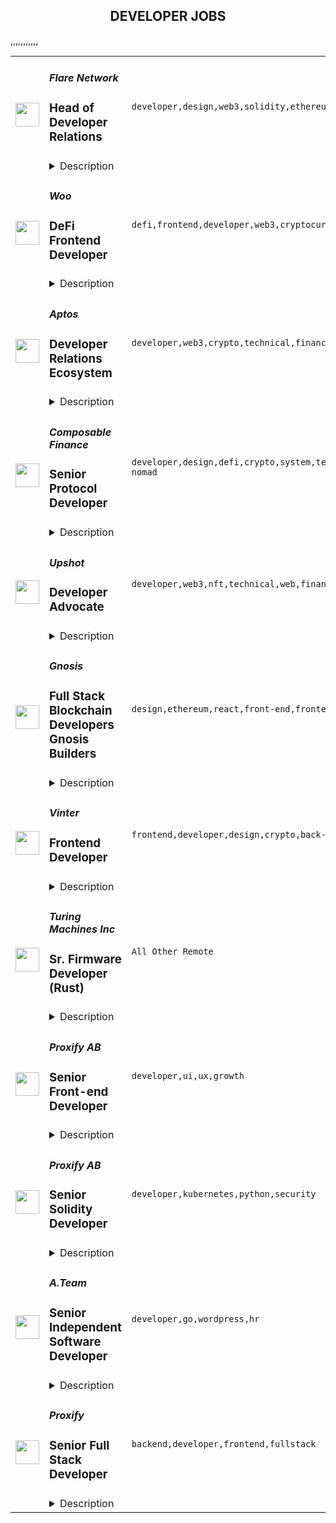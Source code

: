 <div align="center"><h2>DEVELOPER JOBS</h2></div><table><tr>
                <td width="100" height="100" rowspan="2">
                    <img src="https://remoteok.com/assets/img/jobs/5e353081c16f4e27569805f91b5319931676272522.jpg" width="38px" height="auto">
                </td>
                <td width="300">
                    <h5>Flare Network</h5>
                    <h3>Head of Developer Relations</h3>
                </td>
                <td width="300">
                    <code>developer,design,web3,solidity,ethereum,technical,support,growth,web,travel,mobile,content,marketing,engineering,fulltime,digital nomad</code>
                </td>
                <td width="200">
                <text>2 days ago</text>
                </td>
                <td width="100" rowspan="2">
                <a href="https://remoteOK.com/remote-jobs/remote-head-of-developer-relations-flare-network-193710" align="right" target="_blank">Apply</a>
                </td>
            </tr>
            <tr>
                <td colspan="3">
                <details><summary>Description</summary>
                <p>This role is remote and location agnostic. Full time or paid via grant.<br>
This role is suitable for a developer relations expert with an unrelenting & uncompromising passion for truly decentralized and trustless infrastructure. As well as having the chutzpah to design & scale a developer adoption programme with strong support from a stellar engineering team.</p>

<p>Flareâs EVM compatibility means Ethereumâs tooling is readily available & solidity developers will have few problems picking up the code.</p>

<p>As Head of Developer Relations you will become Flareâs leading light amongst the most influential developer communities within Web3 and beyond. You will be backed to the hilt and responsible for leading all developer engagement, hackathons & bounty programmes.</p>

<h3>Your impact:</h3>

<ul>
        <li>First & foremost, you have a passion for relating to developers.</li>
        <li>Build the developer relations programme and scale the team required.</li>
        <li>Working with the Ecosystem Team, strategize the products & programme of content required to fuel rapid developer adoption.</li>
        <li>Represent Flare Networks at developer conferences and events by leading the execution of Flare Networkâs hackathons.</li>
        <li>Oversee the participation in all the other major Web 3 hackathons & developer conferences by giving speeches, doing live demos of Flare Networks, and interacting with attendees.</li>
        <li>Create inspiring product demos, tutorials, and other videos to use for events and marketing.</li>
        <li>Create and publish technical content that will excite Web 2 & 3 audiences.</li>
        <li>Manage and grow developer communication channels such as Github & Discord. Moderate discussions across forums in a timely manner.</li>
        <li>Be an active and respected participant within Ethereum and other major layer 1 protocolâs ecosystems.</li>
        <li>Clearly communicate complex topics to non-technical audiences, changing the relevant level of complexity for the relevant stakeholders.</li>
        <li>Respond quickly to conceptual and technical troubleshooting questions (design applications, integration into existing services, deployment and more). Providing strategic end-user feedback to the protocol and product development teams.</li>
        <li>Always personable and sufficiently empathetic to be able to extrapolate the relevant issues and provide robust easy to comprehend solutions.</li>
        <li>Collaborate with marketing & partnerships to launch new features & products.</li>
        <li>Always have a unique growth mindset.</li>
</ul>

<h3>How to be a stand-out candidate:</h3>

<ul>
        <li>Passion for layer 1 protocols & EVM bridge growth areas within Web 3.0.</li>
        <li>Strong presence already within major Web3 communities.</li>
        <li>Solid public speaking experience.</li>
        <li>Exemplary interpersonal skills and ability to effectively communicate, build rapport and relate to others.</li>
        <li>Experience running hackathons or plenty of experience attending high caliber hacks.</li>
        <li>Typically a min of 6+ years experience working as a developer or evangelist or dev-tools expert.</li>
        <li>Strong engineering skills; experience in building web and/or mobile applications.</li>
        <li>Strong technical writing skills; ability to clearly communicate complex ideas and concepts.</li>
        <li>Social and hustling skills; a desire to get out and meet people.</li>
        <li>Passion for inspiring and educating fellow developers.</li>
        <li>Ability to work in a hyper-fast environment.</li>
        <li>Willingness to travel and work irregular hours when required.</li>
        <li>Community experience including organizing meetups.</li>
        <li>Passion for building a developer community around the world and desire to invest your energy to make them better.</li>
        <li>Experienced with Solidity, Typescript, and/or Golang.</li>
</ul>

<p>We ask that you overlap some working hours with GMT. English is essential, other languages are a bonus. Fulltime or grants-based arrangement possible. If this is the kind of role that potentially appeals to you, please reach out.</p><br/><br/>Please mention the word **AMAZINGLY** and tag RMy44MS4xNjMuMjM2 when applying to show you read the job post completely (#RMy44MS4xNjMuMjM2). This is a beta feature to avoid spam applicants. Companies can search these words to find applicants that read this and see they're human.
                </details>
                </td>
            </tr>,<tr>
                <td width="100" height="100" rowspan="2">
                    <img src="https://remoteok.com/assets/img/jobs/7777e4ff8c705d6e87ccda2242ffe0781676186136.peg" width="38px" height="auto">
                </td>
                <td width="300">
                    <h5>Woo</h5>
                    <h3>DeFi Frontend Developer</h3>
                </td>
                <td width="300">
                    <code>defi,frontend,developer,web3,cryptocurrency,technical,software,voice,video,management,reliability,engineering,backend,digital nomad</code>
                </td>
                <td width="200">
                <text>3 days ago</text>
                </td>
                <td width="100" rowspan="2">
                <a href="https://remoteOK.com/remote-jobs/remote-defi-frontend-developer-woo-193223" align="right" target="_blank">Apply</a>
                </td>
            </tr>
            <tr>
                <td colspan="3">
                <details><summary>Description</summary>
                <p style="text-align:center;"><span style="font-size:14pt;"><strong>Work with the best</strong></span></p>
<p>WOO Network was incubated by Kronos Research, connecting traders, exchanges, institutions, and DeFi platforms with democratized access to the best-in-class liquidity and trading execution at zero or low cost.</p>
<p>The opportunity to work among individuals who are both driven and talented is few and far between. At WOO Network we believe that Web3 is all about breaking down barriers and bringing people together closer than ever before. Our mission of progressing decentralization in an industry that stands at the forefront of innovation has fostered an environment of ingenuity, perseverance, and fulfillment.</p>
<p style="text-align:center;"><span style="font-size:14pt;"><strong>Our DNA</strong></span></p>
<p>Integrity - We act with integrity at every turn<br>Innovation - We never give up seeking creative ways<br>Teamwork - We value each otherâs efforts<br>Openness - We are transparent with our processes<br>Courage - We are not afraid of mistakes<br>Urgency - We seize fleeting opportunities timely</p>
<p>Picture a Tuesday morning at your current job. You use your judgement effectively to spot a solution for an apparent issue. The issue lies in an area that may not be in your jurisdiction, but you decide to offer your opinion anyway, however you struggle to have your voice heard. This is what we strive to change in the working environment at WOO Network. Your voice and opinions are always valued, and we work hard to maintain a culture that is flat, inclusive, and empowering.</p>
<p style="text-align:center;"><span style="font-size:14pt;"><strong>A Glimpse into Your Future at WOO</strong></span></p>
<p><em><u>What will you be working on?</u></em></p>
<ul>
<li>Develop web-based decentralized applications such as decentralized exchanges, yield products and staking.</li>
<li>Participate in building up innovative tools to enrich the ecosystem of our products.</li>
<li>Optimize the process of development, performance and user experience continuously.</li>
</ul>
<p><em><u>Who will you be working with?</u></em></p>
<ul>
<li>DeFi engineering developers, technical lead, product team, designers, and backend developers. As an employee, there is no greater perk than having a top supporting cast to help you achieve your personal and professional goals.</li>
</ul>
<p><span style="text-decoration:underline;"><em>What challenges will you face?</em></span></p>
<ul>
<li>We're looking for a Frontend Developer who has been involved in defi projects. We are seeking a determined and creative developer who is passionate about changing the world through technology, someone who will join a team responsible for the implementation of various solutions in the Web3 and DeFi domains where reliability and efficiency of software are crucial.</li>
<li>Fast-paced working environment.</li>
<li>Learning ability and communication skills.</li>
<li>Self-management ability and a team working with people from different countries.</li>
</ul>
<p><em><u>What tech stacks/skills will you be using?</u></em></p>
<ul>
<li>Fluent in Mandarin and English. </li>
<li>Youâre in Asian timezone.</li>
<li>A deep understanding of the architecture of modern client-side React/Vue applications.</li>
<li>At least 3 years of industry experience in frontend development.</li>
<li>Solid fundamentals in data structures, algorithms and programming.</li>
<li>It's a plus - you're familiar with the web3 frontend stack (ethers.js/web3.js, open zeppelin, client-side private key management, etc.).</li>
<li>It's a plus - or 2) you have experiences in various DeFi protocol liquidity providing and yield farming.</li>
<li>Weâre expecting you to have good communication, expression skills and teamwork spirit and execution ability.</li>
<li>Youâre self-promoted and self learning.</li>
</ul>
<p style="text-align:center;"><span style="font-size:14pt;"><strong>Interested in Learning More?</strong></span></p>
<ul>
<li>Our hiring process begins by meeting with our People Team, who help facilitate the process of placing you in your new role. You can expect to share your experience and ideas in online video interviews with our hiring team, made up of management and potential new colleagues.</li>
<li>If you have experience in developing trading systems or financial-related products is a plus.</li>
<li>You can prepare for this interview by mentally organizing your strategies and opinions on topics such as Web3, cryptocurrency trading platforms, and your vision of how to succeed. </li>
<li>Share this! Donât be afraid of friends or co-workers stealing this job! If you are amazing and smart we will find a place for you. Check out our External Referral Incentives Program as well. (https://boards.greenhouse.io/wooreferral/jobs/4698841003?utm_source=linkedin)</li>
</ul><br/><br/>Please mention the word **CREDENCE** and tag RMy44MS4xNjMuMjM2 when applying to show you read the job post completely (#RMy44MS4xNjMuMjM2). This is a beta feature to avoid spam applicants. Companies can search these words to find applicants that read this and see they're human.
                </details>
                </td>
            </tr>,<tr>
                <td width="100" height="100" rowspan="2">
                    <img src="https://remoteok.com/assets/img/jobs/4e6912ec12d9f3f77392c1e6d593ba4f1676099788.peg" width="38px" height="auto">
                </td>
                <td width="300">
                    <h5>Aptos</h5>
                    <h3>Developer Relations Ecosystem</h3>
                </td>
                <td width="300">
                    <code>developer,web3,crypto,technical,financial,engineering,digital nomad</code>
                </td>
                <td width="200">
                <text>4 days ago</text>
                </td>
                <td width="100" rowspan="2">
                <a href="https://remoteOK.com/remote-jobs/remote-developer-relations-ecosystem-aptos-192729" align="right" target="_blank">Apply</a>
                </td>
            </tr>
            <tr>
                <td colspan="3">
                <details><summary>Description</summary>
                <div class="content-intro">
<p><span style="font-weight:400;">Aptos is a people-first blockchain on a mission to help billions of people achieve universal and fair access to decentralized assets in a safe and scalable way.</span></p>
<p><span style="font-weight:400;">Founded by some of the original creators and maintainers that researched, designed, and built the Diem blockchain to serve this purpose, we have dedicated several years toward this mission. We believe the open-source Diem technology we have developed is an important foundation of a safe and scalable web3 world where everyone has more equitable opportunities to grow and access financial assets with lower fees and fewer intermediaries.  </span></p>
<p><span style="font-weight:400;">Aptos (Ohlone for "The People") encompasses our mission and ethos for why we build.</span></p>
</div><p><strong>About The Role</strong></p>
<p><span style="font-weight:400;">We are searching for someone who has an equal balance of charisma and technical ability. You will need to be able to communicate with ecosystem projects to help them scale and debug issues. You will be responsible to have the technical competency to work directly with the engineering team to relay what they are experiencing and provide status reports and updates.</span></p>
<p><strong>Wh</strong><strong>at you'll be doing:</strong></p>
<ul>
<li style="font-weight:400;"><span style="font-weight:400;">Engaging directly with ecosystem projects on technical support</span></li>
<li style="font-weight:400;"><span style="font-weight:400;">Assisting in debugging and technical growth</span></li>
<li style="font-weight:400;"><span style="font-weight:400;">Showcase best technical practices</span></li>
<li style="font-weight:400;"><span style="font-weight:400;">Work as a conduit between ecosystem and engineering</span></li>
<li style="font-weight:400;"><span style="font-weight:400;">Help build out new ecosystem verticals based on experience</span></li>
<li style="font-weight:400;"><span style="font-weight:400;">Grow and nurture the ecosystem developer community</span></li>
</ul>
<p><strong>What weâre looking for:</strong></p>
<ul>
<li style="font-weight:400;"><span style="font-weight:400;">1 - 3 years in the crypto industry</span></li>
<li style="font-weight:400;"><span style="font-weight:400;">1 - 3 years in a forward-facing developer role</span></li>
<li style="font-weight:400;"><span style="font-weight:400;">Proficient (or willing to learn)</span></li>
<ul>
<li style="font-weight:400;"><span style="font-weight:400;">Move</span></li>
<li style="font-weight:400;"><span style="font-weight:400;">Rust</span></li>
<li style="font-weight:400;"><span style="font-weight:400;">Typescript</span></li>
</ul>
</ul><div class="content-conclusion">
<p><strong>Our Benefits</strong></p>
<ul>
<li style="font-weight:400;"><span style="font-weight:400;">100% insurance premium coverage for medical, dental, and vision for you and your dependents</span></li>
<li style="font-weight:400;"><span style="font-weight:400;">Equipment of your choice</span></li>
<li style="font-weight:400;"><span style="font-weight:400;">Flexible vacation time, 11 holidays, and floating company days off</span></li>
<li style="font-weight:400;"><span style="font-weight:400;">Competitive Salary</span></li>
<li style="font-weight:400;"><span style="font-weight:400;">Equity (RSUs)</span></li>
<li style="font-weight:400;"><span style="font-weight:400;">Protocol Token Grants</span></li>
<li style="font-weight:400;"><span style="font-weight:400;">401k matching</span></li>
<li style="font-weight:400;"><span style="font-weight:400;">Fun and inclusive in-person and digital events</span></li>
</ul>
<p><em><span style="font-weight:400;">Aptos is committed to diversity in the workplace, and weâre proud to be an Equal Opportunity Employer. We do not hire on the basis of race, color, religion, creed, gender, national origin, citizenship, age, disability, veteran status, marital status, pregnancy, parental status, sex, gender expression or identity, sexual orientation, or any other basis protected by local, state or federal law. All employment is decided based on qualifications, merit, and business need.</span></em></p>
</div><br/><br/>Please mention the word **TERRIFICALLY** and tag RMy44MS4xNjMuMjM2 when applying to show you read the job post completely (#RMy44MS4xNjMuMjM2). This is a beta feature to avoid spam applicants. Companies can search these words to find applicants that read this and see they're human.
                </details>
                </td>
            </tr>,<tr>
                <td width="100" height="100" rowspan="2">
                    <img src="https://remoteok.com/assets/img/jobs/dfc5ae342fa4855aac44612db05a336b1676013395.peg" width="38px" height="auto">
                </td>
                <td width="300">
                    <h5>Composable Finance</h5>
                    <h3>Senior Protocol Developer</h3>
                </td>
                <td width="300">
                    <code>developer,design,defi,crypto,system,technical,support,software,growth,code,devops,education,finance,mathematics,senior,engineering,backend,digital nomad</code>
                </td>
                <td width="200">
                <text>5 days ago</text>
                </td>
                <td width="100" rowspan="2">
                <a href="https://remoteOK.com/remote-jobs/remote-senior-protocol-developer-composable-finance-192230" align="right" target="_blank">Apply</a>
                </td>
            </tr>
            <tr>
                <td colspan="3">
                <details><summary>Description</summary>
                <h3>Your mission</h3>
                                <span style="font-size:14px;color:rgb(0,0,0);">We are looking for a Software Developer with proven protocol experience.<br>Â <br>You will be joining a fast moving company, highly technical team that has deep knowledge of DeFi and all the cool things from the blockchain ecosystem. You will join a talented team working with cutting-edge technology.Â </span>
<h3>Your profile</h3>
                                <strong><span style="color:rgb(0,0,0);">Responsibilities</span></strong><ul>
<li style="color:rgb(0,0,0);">Write high quality and well-tested Rust code, following the latest design and development patterns.Â </li>
<li style="color:rgb(0,0,0);">Assist with IBC bridging initiatives through high quality code.</li>
<li style="color:rgb(0,0,0);">Be part of our blockchain protocol development.</li>
<li style="color:rgb(0,0,0);">Research, design, scope and estimate what you need to do.</li>
<li style="color:rgb(0,0,0);">Constantly improve yourself by keeping up to date with the latest technologies trends.</li>
</ul><span style="color:rgb(0,0,0);"><br></span><span style="color:rgb(0,0,0);"><strong>Requirements</strong></span><span style="color:rgb(0,0,0);"><br></span><ul>
<li style="color:rgb(0,0,0);">At least five years of professional backend and/or system engineering experience.</li>
<li style="color:rgb(0,0,0);">Previous blockchain protocol development experience</li>
<li style="color:rgb(0,0,0);">Hands-on Rust experience.</li>
<li style="color:rgb(0,0,0);">Ability to solve difficult engineering problems.</li>
<li style="color:rgb(0,0,0);">Independent and proactive working style.</li>
<li style="color:rgb(0,0,0);">Strong focus on code quality.</li>
<li style="color:rgb(0,0,0);">English professional working proficiency.</li>
<li style="color:rgb(0,0,0);">Excellent communication skills.Â </li>
</ul><span style="color:rgb(0,0,0);"><br></span><span style="color:rgb(0,0,0);"><strong>Bonus Points</strong></span><br><ul>
<li style="color:rgb(0,0,0);">Higher education degree in in Computer Science, Mathematics and/or a related field of study.</li>
<li style="color:rgb(0,0,0);">Knowledgeable about DevOps & deployment tooling.</li>
<li style="color:rgb(0,0,0);">Open-source development experience.</li>
<li style="color:rgb(0,0,0);">Previous experience from working in a startup / scale-up context</li>
<li style="color:rgb(0,0,0);">Agile development experience.</li>
</ul>
<h3>Why us?</h3>
                                <strong><span style="color:rgb(0,0,0);">Perks:</span></strong><ul>
<li style="color:rgb(0,0,0);">Competitive Crypto payments, all made in USDC.Â </li>
<li style="color:rgb(0,0,0);">100% remote work. No geographic restrictions.Â </li>
<li style="color:rgb(0,0,0);">An entrepreneurial environment that encourages innovation and facilitates the growth of cutting-edge technology.Â </li>
<li style="color:rgb(0,0,0);">The ability to work as an independent contractor: We treat you as your own agent and support you accordingly!</li>
<li style="color:rgb(0,0,0);">Monthly Gym & Fitness Bonus</li>
<li style="color:rgb(0,0,0);">Paid Time Off</li>
</ul><span style="color:rgb(0,0,0);">Â <br>Diversity & Inclusion: A company commitment to equal opportunity. We do not condone discrimination on the premise of race, color, religion, sexual orientation, age, gender identity or expression.<br><br></span><br/><br/>Please mention the word **IRREPROACHABLE** and tag RMy44MS4xNjMuMjM2 when applying to show you read the job post completely (#RMy44MS4xNjMuMjM2). This is a beta feature to avoid spam applicants. Companies can search these words to find applicants that read this and see they're human.
                </details>
                </td>
            </tr>,<tr>
                <td width="100" height="100" rowspan="2">
                    <img src="https://remoteok.com/assets/img/jobs/d1d364b660746e9a3c638bb9776531771676013337.peg" width="38px" height="auto">
                </td>
                <td width="300">
                    <h5>Upshot</h5>
                    <h3>Developer Advocate</h3>
                </td>
                <td width="300">
                    <code>developer,web3,nft,technical,web,financial,api,strategy,management,content,marketing,sales,engineer,engineering,full-time,digital nomad</code>
                </td>
                <td width="200">
                <text>5 days ago</text>
                </td>
                <td width="100" rowspan="2">
                <a href="https://remoteOK.com/remote-jobs/remote-developer-advocate-upshot-192217" align="right" target="_blank">Apply</a>
                </td>
            </tr>
            <tr>
                <td colspan="3">
                <details><summary>Description</summary>
                <div>Upshot is the preeminent company providing appraisal services for NFTs and unique digital assets. Leveraging cutting-edge machine learning models, Upshot produces accurate, real-time appraisals for almost any NFT. Our products create a broad new frontier for NFT markets, enabling an entirely new class of financial primitives.</div><div><br></div><div>We are a team of crypto-natives and ML experts, with deep experience working on some of the leading projects in Web3, and backed by the foremost funds and angels in crypto. At Upshot, we are committed to nurturing top talent looking to make an impact at the forefront of this new frontier.</div><div><br></div><div>Developer relations is a highly visible and critical function. In this role, you will connect with, inspire, and educate developers on all the capabilities of Upshot. This is a full-time position. </div><div><br></div><div>We are looking for a Developer Advocate to work alongside our engineers with our community. This is a unique opportunity for an engineer who wants to gain hands-on experience in a fast-growing tech industry and enjoys supporting developer teams. The ideal candidate likes writing, public speaking, documentation, and who is outgoing and enjoys educating others.</div><p></p><h4>Responsibilities</h4><p></p><p></p><ul>
<li>Develop and execute the strategy to increase the number of developers who regularly interact with and build on the Upshot API and other Upshot products</li>
<li>Oversee all developer content marketing, from blog posts, web copy, email marketing, newsletters, events, podcasts, etc.</li>
<li>Manage the developer journey from website to documentation to tools</li>
<li>Create inspiring product demos, tutorials, and other videos to use for events and web marketing</li>
<li>Manage and enhance developer communications channels such as Slack, Discord, Discourse, Stackoverflow, Reddit etc...</li>
<li>Capture, analyze, and share relevant developer insight with the product and engineering teams</li>
<li>Collaborate with marketing and sales to launch new services, features, and enhancements effectively through the developer community</li>
<li>Aim to diversify and improve new ways to serve the Upshot technical community</li>
</ul><p></p><h4>Requirements</h4><p></p><p></p><ul>
<li>5+ years in Developer Relations, Technical Community Management or similar roles</li>
<li>Software Engineering Background </li>
<li>Extraordinary interpersonal skills and the ability to communicate effectively, build rapport and relate to others in both written and verbal forms</li>
<li>An analytical and data-driven approach to building and nurturing communities</li>
<li>Experience facilitating sensitive and complex community situations with empathy, judgment, and tact</li>
<li>Ability to think like a developer and be passionate about making developers happy; even better, you know how to code</li>
<li>Highly knowledgeable in the Web3 Crypto/NFT/DeFi space with a solid grasp of recent global trends and use cases</li>
</ul><div><span style="font-size:16px;">Upshot is an equal opportunity employer. We value diversity at our company and do not discriminate on the basis of race, religion, color, national origin, gender, sexual orientation, age, marital status, veteran status, or disability status.</span></div><br/><br/>Please mention the word **SOOTHINGLY** and tag RMy44MS4xNjMuMjM2 when applying to show you read the job post completely (#RMy44MS4xNjMuMjM2). This is a beta feature to avoid spam applicants. Companies can search these words to find applicants that read this and see they're human.
                </details>
                </td>
            </tr>,<tr>
                <td width="100" height="100" rowspan="2">
                    <img src="https://remoteok.com/assets/img/jobs/42b3cfef5e2e4b1cdf2f866c33f56c6d1675926986.png" width="38px" height="auto">
                </td>
                <td width="300">
                    <h5>Gnosis</h5>
                    <h3>Full Stack Blockchain Developers Gnosis Builders</h3>
                </td>
                <td width="300">
                    <code>design,ethereum,react,front-end,frontend,full-stack,technical,support,code,web,education,typescript,backend,digital nomad</code>
                </td>
                <td width="200">
                <text>6 days ago</text>
                </td>
                <td width="100" rowspan="2">
                <a href="https://remoteOK.com/remote-jobs/remote-full-stack-blockchain-developers-gnosis-builders-gnosis-191724" align="right" target="_blank">Apply</a>
                </td>
            </tr>
            <tr>
                <td colspan="3">
                <details><summary>Description</summary>
                <h3>What you will do</h3>
                                <p>We're looking for experienced full-stack engineers who thrive on moving up and down the technical stack and learning new things quickly. Our technology stack includes but is not limited to Solidity, Typescript and React and we prefer Hardhat as a development environment.</p><ul>
<li><p>Write high-quality, reusable, maintainable code both in frontend and backend using React/Node/Solidity and other technologies</p></li>
<li><p>Build and develop new user-facing experiences that are responsive and performant</p></li>
<li><p>Participate in code review and design review</p></li>
<li><p>Create support and technical documentation of your feature development or active issues</p></li>
</ul>
<h3>Who you are</h3>
                                <ul>
<li><p>Bachelorâs degree or equivalent practical experience</p></li>
<li><p>2 years of experience with common front-end technologies such as HTML, CSS, JS, TypeScript, and Node</p></li>
<li><p>Deep experience in one or more relevant front-end web frameworks such as React</p></li>
<li><p>Ability to rapidly prototype and adjust in responseÂ </p></li>
<li><p>Strong problem-solving and troubleshooting skills</p></li>
<li><p>Solid coding practices including peer code reviews, unit testing, and a preference for agile development</p></li>
<li><p>Understanding the Ethereum blockchain is a plus</p></li>
</ul>
<h3>What we can offer you</h3>
                                <ul>
<li>Do you need resources to pursue your professional goals?âWe got you covered with a personal education and conference budget;Â </li>
<li>Is there something that you would like to try out within our projects?âYou can use your Friday afternoons on research or on a side project in our ecosystem;</li>
<li>Our hierarchy is flat, so there is no chance to get lost in vertical looking organizational structure;</li>
<li>Not really an early bird? No worries!âFlexible working schedules and remote work policies are, for a long time, part of our culture;Â </li>
<li>Impact: An innovative blockchain company driving change in a number of important global markets, including finance, insurance, and information discovery.Â Join in on our mission to build the future!</li>
</ul><em>Variety is the spice of life and a celebrated component of our culture. At Gnosis, we strive to create an inclusive environment that empowers our employees. We believe that our products and services benefit from our diverse backgrounds and experiences and are proud to be an equal opportunity employer: all qualified applicants are considered for positions regardless of race, ethnic origin, age, religion or belief, marital status, gender identification, sexual orientation, or physical ability.</em>Â  Â 
<p><figure><iframe style="width:500px;height:281px;" src="//youtube.com/embed/" frameborder="0" allowfullscreen=""></iframe></figure></p><br/><br/>Please mention the word **BONNY** and tag RMy44MS4xNjMuMjM2 when applying to show you read the job post completely (#RMy44MS4xNjMuMjM2). This is a beta feature to avoid spam applicants. Companies can search these words to find applicants that read this and see they're human.
                </details>
                </td>
            </tr>,<tr>
                <td width="100" height="100" rowspan="2">
                    <img src="https://remoteok.com/assets/img/jobs/e5b98795432bfd93dcf30fa36b9063511675926943.peg" width="38px" height="auto">
                </td>
                <td width="300">
                    <h5>Vinter</h5>
                    <h3>Frontend Developer</h3>
                </td>
                <td width="300">
                    <code>frontend,developer,design,crypto,back-end,growth,code,web,payroll,financial,investment,css,digital nomad</code>
                </td>
                <td width="200">
                <text>6 days ago</text>
                </td>
                <td width="100" rowspan="2">
                <a href="https://remoteOK.com/remote-jobs/remote-frontend-developer-vinter-191713" align="right" target="_blank">Apply</a>
                </td>
            </tr>
            <tr>
                <td colspan="3">
                <details><summary>Description</summary>
                <p>We seek a highly skilled and motivated frontend developer to join our growing team. The ideal candidate should have a passion for building beautiful and user-friendly web applications, data visualizations and a portfolio of past projects to showcase their skills.</p><p>Vinterâs mission is to institutionalize crypto. We create and calculate complex and high-performant investment strategies used in financial products worldwide. Our customers are some of the most successful crypto funds in the world, and our investors are some of the most well-respected in the industry. We recently raised a $3.4M Series Seed and are looking to build one of the greatest teams in our industry.</p><p>Since our incorporation in 2019, weâve been listed as a top European startup. Our team is a diverse group from over eight countries, speaking 13 languages.</p><p><strong>Responsibilities</strong>:</p><ul>
<li>Collaborate with cross-functional teams to develop and implement innovative web applications</li>
<li>Design and implement intuitive and responsive user interfaces that align with our company's brand and user experience goals</li>
<li>Develop, test, and deploy high-quality code using React, JavaScript, and other frontend technologies</li>
<li>Participate in on-call duty</li>
<li>Stay up-to-date with the latest design and development trends and technologies</li>
<li>Help back-end developers with coding and troubleshooting</li>
<li>Communicate effectively with project managers, designers, and other stakeholders</li>
</ul><p><strong>Requirements</strong>:</p><ul>
<li>5+ years of experience with JavaScript, CSS and React</li>
<li>1+ years of experience with Figma</li>
<li>A  portfolio showcasing your UX/UI design and frontend development skills</li>
<li>Understanding of the entire web development process (design, development and deployment)</li>
<li>Fluency in English</li>
<li>Excellent problem-solving skills and attention to detail</li>
<li>Strong communication and collaboration skills</li>
<li>Understanding of the basics of AWS</li>
<li>2+ years of experience in data visualization using libraries such as D3.js, Charts.js, or TradingView</li>
<li>Able to work on the ET timezone (based in North or South America)</li>
</ul><p><br></p><p>We offer a dynamic and fully remote work environment, growth opportunities, brilliant colleagues, and a competitive compensation package.</p><p><em>NB. Vinter will hire you through our entity in the UK and Sweden. In other countries, we hire using a global payroll provider as a contractor.</em></p><p><em>Vinter is an equal-opportunity employer committed to diversifying its workforce. Accordingly, it is the policy of the Firm to ensure equal employment opportunity without discrimination or harassment based on race, color, religion, creed, age, sex, gender, gender identity, sexual orientation, national origin, citizenship, disability, marital and civil partnership/union status, pregnancy or any other characteristic protected by law.</em><br></p><br/><br/>Please mention the word **UNBEATABLE** and tag RMy44MS4xNjMuMjM2 when applying to show you read the job post completely (#RMy44MS4xNjMuMjM2). This is a beta feature to avoid spam applicants. Companies can search these words to find applicants that read this and see they're human.
                </details>
                </td>
            </tr>,<tr>
                <td width="100" height="100" rowspan="2">
                    <img src="https://weworkremotely.com/assets/IsotypeV2-1ebe3dd57673f3e8d02b7490bc0faaef55d6a95d3a4aaf17298bd3ed503ae7fe.svg" width="38px" height="auto">
                </td>
                <td width="300">
                    <h5>Turing Machines Inc</h5>
                    <h3> Sr. Firmware Developer (Rust)</h3>
                </td>
                <td width="300">
                    <code>All Other Remote</code>
                </td>
                <td width="200">
                <text>0 days ago</text>
                </td>
                <td width="100" rowspan="2">
                <a href="https://weworkremotely.com/listings/turing-machines-inc-sr-firmware-developer-rust" align="right" target="_blank">Apply</a>
                </td>
            </tr>
            <tr>
                <td colspan="3">
                <details><summary>Description</summary>
                

<p>
  <strong>Headquarters:</strong> London, England, United Kingdom
    <br /><strong>URL:</strong> <a href="http://turingpi.com">http://turingpi.com</a>
</p>

<p>Turing Machines is looking for a highly skilled and experienced Senior Firmware Developer to join our team. We develop ARM microservers that are equipped with 4 compute nodes and a baseboard management controller (BMC) with Linux. This role is ideal for software developers who are interested in exploring the fields of edge computing, distributed systems, self-hosting. The firmware will also be open source.</p>
<p>This role will involve creating a client-server approach to interact with the firmware API server and CLI client, as well as conducting a simple Power On Self Test at power-up, initializing necessary interfaces, and providing a server API. Our SDK includes u-boot and buildroot for the Allwinner T113-S3 microprocessor, and the firmware will serve like the BIOS for personal computers.</p>
<p>The main goal is to have a solid architecture for all the subsystems, with the ability to modularly extend the firmware for each subsystem. Build a vertical of abstraction from low-level to high-level functions like Kubernetes provider. Start laying out the architecture at a low level.</p>
<p><strong>Requirements</strong></p>
<ul> <li>IoT experience</li> <li>Build for ARM</li> <li>Software Design patterns 🧡</li> <li>Rust 🧡</li> <li>GitHub</li> <li>Developer documentation 🧡</li> </ul>
<p><strong>Benefits</strong></p>
<ul> <li>Contribution into the development of emerging technologies</li> <li>Options + performance bonuses</li> <li>Open-minded and friendly environment</li> <li>One of the first employees and growing startup</li> <li>Work with an awesome community</li> </ul>

<p><strong>To apply:</strong> <a href="https://weworkremotely.com/remote-jobs/turing-machines-inc-sr-firmware-developer-rust">https://weworkremotely.com/remote-jobs/turing-machines-inc-sr-firmware-developer-rust</a></p>

                </details>
                </td>
            </tr>,<tr>
                <td width="100" height="100" rowspan="2">
                    <img src="https://wwr-pro.s3.amazonaws.com/logos/0083/6888/logo.gif" width="38px" height="auto">
                </td>
                <td width="300">
                    <h5>HighHello</h5>
                    <h3> Full Stack Senior Wordpress Developer</h3>
                </td>
                <td width="300">
                    <code>Full-Stack Programming</code>
                </td>
                <td width="200">
                <text>1 days ago</text>
                </td>
                <td width="100" rowspan="2">
                <a href="https://weworkremotely.com/remote-jobs/highhello-full-stack-senior-wordpress-developer" align="right" target="_blank">Apply</a>
                </td>
            </tr>
            <tr>
                <td colspan="3">
                <details><summary>Description</summary>
                <img src="https://we-work-remotely.imgix.net/logos/0083/6888/logo.gif?ixlib=rails-4.0.0&w=50&h=50&dpr=2&fit=fill&auto=compress" />

<p>
  <strong>Headquarters:</strong> Miami, FL
    <br /><strong>URL:</strong> <a href="https://gethighhello.com">https://gethighhello.com</a>
</p>

<div><strong>The what:</strong></div><div><br></div><div>We are looking for a rockstar to join our team (part-time or full) as a full stack Senior WordPress Developer, specializing in WooCommerce and custom WordPress development. Someone who is passionate about delivering excellent results, and is ready to take on new challenges and grow with our company. This is a unique opportunity to work on an exciting early stage project with competitive compensation and future stock options. </div><div><br></div><div><strong>About you:</strong></div><div><br></div><div>As a Senior WordPress Developer, you will play a critical role in building and maintaining our e-commerce website with custom theme, plugins, custom payment and checkout flows, api integrations, utilizing your expertise in WordPress / WooCommerce to enhance our customers' online shopping experience and more.</div><div><br></div><div>You thrive in a small team where you can make a significant impact. As a foundational member of an early-stage start- up, you want to take the initiative, tackle new obstacles, and solve problems we have not encountered before. </div><div><br></div><div>You are open to a part-time arrangement, with the possibility of transitioning to full-time for the right candidate. This is a unique opportunity for someone who is looking for a flexible work arrangement, and who is eager to contribute to the success of a dynamic and young company in a high growth industry.</div><div><br></div><div><strong>Responsibilities:</strong></div><div><br></div><ul>
<li>Build and maintain WooCommerce &amp; WooCommerce Subscriptions to support our custom checkout flow and e-commerce website</li>
<li>Support site optimization to create the best user with custom plugin development, theme customization, and website optimization.</li>
<li>Building custom plugins and extensions to support third party integrations</li>
<li>Integrating with various 3rd party API services to sync data</li>
<li>Develop and maintain our high-quality, responsive website</li>
</ul><div><br></div><div>
<strong>Qualifications:<br><br></strong><br>
</div><ul>
<li>Minimum 5 years experience with PHP, MySQL, HTML5, CSS and JS /  jQuery.</li>
<li>Minimum 5 years of experience in WordPress development, with a strong focus on WooCommerce</li>
<li>Experience with custom plugin development, theme customization (gutenberg), and website optimization</li>
<li>Excellent problem-solving skills and the ability to work independently as well as part of a team</li>
<li>Attention to detail.</li>
</ul><div><br></div><div>To apply click the button and put  <strong>"I Rock Wordpress"</strong> in the subject. </div><div><br></div><div><strong>Company Highlights:</strong></div><div><br></div><ul>
<li>
<strong>HighHello</strong> is a true cannabis subscription club that provides education, guidance, and great quality products conveniently delivered to your home for a low monthly price. </li>
<li>
<strong>Our Vision:</strong> "To become a lifestyle brand that embodies cannabis culture — Bringing cannabis consciousness to everyone from the budding beginner to the seasoned consumer.  All while being an integral part of the local cannabis ecosystem." </li>
<li>Self funded by a few exit entrepreneurs.</li>
</ul>

<p><strong>To apply:</strong> <a href="https://weworkremotely.com/remote-jobs/highhello-full-stack-senior-wordpress-developer">https://weworkremotely.com/remote-jobs/highhello-full-stack-senior-wordpress-developer</a></p>

                </details>
                </td>
            </tr>,<tr>
                <td width="100" height="100" rowspan="2">
                    <img src="https://wwr-pro.s3.amazonaws.com/logos/0083/6704/logo.gif" width="38px" height="auto">
                </td>
                <td width="300">
                    <h5>Zapiet</h5>
                    <h3> React Developer</h3>
                </td>
                <td width="300">
                    <code>Front-End Programming</code>
                </td>
                <td width="200">
                <text>5 days ago</text>
                </td>
                <td width="100" rowspan="2">
                <a href="https://weworkremotely.com/remote-jobs/zapiet-react-developer" align="right" target="_blank">Apply</a>
                </td>
            </tr>
            <tr>
                <td colspan="3">
                <details><summary>Description</summary>
                <img src="https://we-work-remotely.imgix.net/logos/0083/6704/logo.gif?ixlib=rails-4.0.0&w=50&h=50&dpr=2&fit=fill&auto=compress" />

<p>
  <strong>Headquarters:</strong> United Kingdom
    <br /><strong>URL:</strong> <a href="https://www.zapiet.com/">https://www.zapiet.com/</a>
</p>

<div>We are looking for a experienced React developer to join our team to help scale up our products, implement our development plans and respond more quickly to feature requests from our growing user base.</div><div><strong><br>REQUIRED</strong></div><ul>
<li>1-2 years of experience developing applications using React</li>
<li>Ability to write clear testable code</li>
<li>Ability to develop cross-browser and cross-platform solutions</li>
<li>An appreciation for user experience</li>
<li>Experienced in designing and maintaining user interfaces</li>
<li>In-depth knowledge of current coding techniques and best practices</li>
<li>Willingness to learn new skills and keep up to date with the latest technologies</li>
<li>Excellent communication skills</li>
<li>Experience using version control systems</li>
</ul><div><strong><br>DESIRABLE</strong></div><ul>
<li>Experience using ecommerce platforms such as Shopify</li>
<li>Experience with API development and 3rd party API’s</li>
<li>Experience working on platforms that scale</li>
<li>Experience writing Laravel or Rust</li>
<li>An understanding of security threats and implications of what you write</li>
</ul><div>Compensation is based on experience</div><div><br></div>

<p><strong>To apply:</strong> <a href="https://weworkremotely.com/remote-jobs/zapiet-react-developer">https://weworkremotely.com/remote-jobs/zapiet-react-developer</a></p>

                </details>
                </td>
            </tr>,<tr>
                <td width="100" height="100" rowspan="2">
                    <img src="https://weworkremotely.com/assets/IsotypeV2-1ebe3dd57673f3e8d02b7490bc0faaef55d6a95d3a4aaf17298bd3ed503ae7fe.svg" width="38px" height="auto">
                </td>
                <td width="300">
                    <h5>Zapiet</h5>
                    <h3> Rust Developer</h3>
                </td>
                <td width="300">
                    <code>Back-End Programming</code>
                </td>
                <td width="200">
                <text>5 days ago</text>
                </td>
                <td width="100" rowspan="2">
                <a href="https://weworkremotely.com/remote-jobs/zapiet-rust-developer" align="right" target="_blank">Apply</a>
                </td>
            </tr>
            <tr>
                <td colspan="3">
                <details><summary>Description</summary>
                

<p>
  <strong>Headquarters:</strong> United Kingdom
    <br /><strong>URL:</strong> <a href="https://www.zapiet.com/">https://www.zapiet.com/</a>
</p>

<div>We are looking for multiple Rust developers to join our team to help scale up our products, implement our development plans and respond more quickly to feature requests from our growing user base.<br><br>
</div><div><strong>REQUIRED</strong></div><ul>
<li>1-2 years of experience developing with Rust</li>
<li>Ability to write clear testable code</li>
<li>An appreciation for user experience</li>
<li>Experienced in designing and maintaining MySQL databases</li>
<li>In-depth knowledge of current coding techniques and best practices</li>
<li>Willingness to learn new skills and keep up to date with the latest technologies</li>
<li>Excellent communication skills</li>
<li>Experience using version control systems</li>
</ul><div><strong>DESIRABLE</strong></div><ul>
<li>Experience using ecommerce platforms such as Shopify</li>
<li>Experience with API development and 3rd party API’s</li>
<li>Experience working on platforms that scale</li>
<li>Experience writing Golang </li>
<li>An understanding of security threats and implications of what you write</li>
</ul><div>Compensation is based on experience</div>

<p><strong>To apply:</strong> <a href="https://weworkremotely.com/remote-jobs/zapiet-rust-developer">https://weworkremotely.com/remote-jobs/zapiet-rust-developer</a></p>

                </details>
                </td>
            </tr>,<tr>
                <td width="100" height="100" rowspan="2">
                    <img src="https://wwr-pro.s3.amazonaws.com/logos/0083/6685/logo.gif" width="38px" height="auto">
                </td>
                <td width="300">
                    <h5>TempMee</h5>
                    <h3> Senior Backend Developer</h3>
                </td>
                <td width="300">
                    <code>Back-End Programming</code>
                </td>
                <td width="200">
                <text>6 days ago</text>
                </td>
                <td width="100" rowspan="2">
                <a href="https://weworkremotely.com/remote-jobs/tempmee-senior-backend-developer" align="right" target="_blank">Apply</a>
                </td>
            </tr>
            <tr>
                <td colspan="3">
                <details><summary>Description</summary>
                <img src="https://we-work-remotely.imgix.net/logos/0083/6685/logo.gif?ixlib=rails-4.0.0&w=50&h=50&dpr=2&fit=fill&auto=compress" />

<p>
  <strong>Headquarters:</strong> Miami, FL, United States
    <br /><strong>URL:</strong> <a href="https://tempmee.com">https://tempmee.com</a>
</p>

<div>We are looking to add multiple Software Engineers to our team and help innovate our expanding group of products. You will have full ownership of a product together with your team.<br><br>TempMee is changing the way the world works - starting with the Dental Industry! We are an ambitious and motivated tech startup that has secured multiple rounds of venture backing to create an Uber-like platform/app to disrupt the dental staffing industry. After launching in late 2019, we have already built the largest community of nationwide hygienists and dental offices, dwarfing our established competition in the dental tech staffing space. It is truly a matter of time until TempMee is the industry standard for dental staffing needs in the Dental Community!<br><br>Working with TempMee means you will be working alongside committed fellow engineers who know their work is critical to the company's success. We are a people-first company that actively seeks your input to make you more successful in your role! We like to have fun with our work and encourage you to get to know the people you work with. We have a motto - Hard work doesn’t have to be serious!<br><br>Qualifications:<br><br>- 5 years of experience with software development in one or more programming languages<br>- Must be available on weekdays for meetings 9 AM - 11 AM Eastern American time;<br>- 3 years of experience testing, maintaining, or launching software products, and 1 year of experience with software design and architecture<br>- Solid programming skills in JavaScript<br>- Deep understanding of relational database systems, specifically MySQL and Postgres<br>- Understanding NoSQL Datastores such as ElasticSearch, and MongoDB is a plus<br>- Experience building scalable, performant, and modular solutions<br>- Understanding of modern cloud technologies such as AWS or Google Cloud<br>- Experience with microservices and service-oriented architecture</div><div>
<br>What you'll do<br><br>- Work in an exciting and high-growth startup<br>- Research novel solutions to nuanced and often unchartered engineering challenges<br>- Work with designers, product managers, and engineers to design impactful products<br>- Perform and uphold code best practices.<br>- Produce high-quality code that raises the bar for all engineering team members<br>- Improve scalable distributed systems on the cloud<br>- Improve web applications for performance and scalability<br>- Perform quality assurance/debugging procedures to provide a secure and functional delivery<br>- Implement testing protocols for managing successful deployments across development, staging, and production environments<br>- Recommend system solutions by comparing the advantages and disadvantages of custom development and purchasing alternatives<br><br>We are excited to meet you!<br><br>
</div>

<p><strong>To apply:</strong> <a href="https://weworkremotely.com/remote-jobs/tempmee-senior-backend-developer">https://weworkremotely.com/remote-jobs/tempmee-senior-backend-developer</a></p>

                </details>
                </td>
            </tr>,<tr>
                <td width="100" height="100" rowspan="2">
                    <img src="https://wwr-pro.s3.amazonaws.com/logos/0066/8312/logo.gif" width="38px" height="auto">
                </td>
                <td width="300">
                    <h5>XM</h5>
                    <h3> Modern C++ Software Developer – Remote</h3>
                </td>
                <td width="300">
                    <code>Back-End Programming</code>
                </td>
                <td width="200">
                <text>6 days ago</text>
                </td>
                <td width="100" rowspan="2">
                <a href="https://weworkremotely.com/remote-jobs/xm-modern-cpp-software-developer-remote-1" align="right" target="_blank">Apply</a>
                </td>
            </tr>
            <tr>
                <td colspan="3">
                <details><summary>Description</summary>
                <img src="https://we-work-remotely.imgix.net/logos/0066/8312/logo.gif?ixlib=rails-4.0.0&w=50&h=50&dpr=2&fit=fill&auto=compress" />

<p>
  <strong>Headquarters:</strong> Cyprus
    <br /><strong>URL:</strong> <a href="https://bit.ly/3Yljr8s">https://bit.ly/3Yljr8s</a>
</p>

<div>
<strong>Modern C++ Software Developer – Remote<br></strong><br>
</div><div>
<strong>Reference Number: CSD1022<br></strong><br>
</div><div><br></div><div>
<strong>The Role: <br></strong><br>
</div><div>We are looking for a Modern C++ Software Developer to join our software development team.  You will be working on internal software related to trading financial products; monitoring tools; alerting and reporting. You will have the opportunity to offer your ideas, suggestions, and designs to help the team improve their quality of work. The team strives to write clean, decoupled, and testable code with a clear separation of components and responsibilities.<br><br>
</div><div><br></div><div>
<strong>The key responsibilities of the role include:<br></strong><br>
</div><div>●       Develop standalone applications and plug-ins in C++ 17</div><div>●       Use libraries such as Boost.Asio for asynchronous TCP sockets</div><div>●       Write unit-tests, end-to-end tests and stress testing</div><div>●       Communicate with the team to identify business requirements</div><div>●       Understand business requirements and develop systems/features to meet them</div><div>●       Develop code in accordance with the system design and coding standards with minimal supervision</div><div>●       Review the code of associate developers<br><br>
</div><div><strong> </strong></div><div><strong>Main requirements:</strong></div><div> </div><div>●       BSc/MSc in computer science, computer engineering or a related subject</div><div>●       Experience in any object-oriented language either in a professional environment or on personal projects</div><div>●       Strong knowledge and an active interest in object-oriented principles, practices and design patterns</div><div>●       Willingness to work with and learn modern C++, asynchronous programming and unit-testing</div><div>●       Excellent problem solving and troubleshooting skills</div><div>●       Knowledge of any of the following will be a plus: unit-testing, UML design,Boost.Asio, FIX protocol,         MetaTrader API, asynchronous programming, profiling</div><div>●       Outstanding communication and interpersonal skills, including the ability to describe software designs at all technical knowledge levels</div><div>●       Self-starter with a passion for coding, tinkering, reading, exploring and breaking things</div><div>●       Very good written and verbal skills in English<br><br>
</div><div> </div><div>
<strong>Benefit from:<br></strong><br>
</div><div>●       Attractive remuneration package plus performance related reward</div><div>●       Intellectually stimulating work environment</div><div>●       Continuous personal development and international training opportunities<br><br>
</div><div>
<br>Type of employment: Full time<br><br>
</div><div>
<br>Location: Remote<br><br>
</div><div>Please visit https://bit.ly/3Yljr8s to submit your online application for this position.<br><br>
</div><div> </div><div><strong>All applications will be treated with strict confidentiality!</strong></div>

<p><strong>To apply:</strong> <a href="https://weworkremotely.com/remote-jobs/xm-modern-cpp-software-developer-remote-1">https://weworkremotely.com/remote-jobs/xm-modern-cpp-software-developer-remote-1</a></p>

                </details>
                </td>
            </tr>,<tr>
                <td width="100" height="100" rowspan="2">
                    <img src="https://wwr-pro.s3.amazonaws.com/logos/0083/2936/logo.gif" width="38px" height="auto">
                </td>
                <td width="300">
                    <h5>NINE15</h5>
                    <h3> Shopify Back-end developer</h3>
                </td>
                <td width="300">
                    <code>Back-End Programming</code>
                </td>
                <td width="200">
                <text>33 days ago</text>
                </td>
                <td width="100" rowspan="2">
                <a href="https://weworkremotely.com/remote-jobs/nine15-shopify-back-end-developer" align="right" target="_blank">Apply</a>
                </td>
            </tr>
            <tr>
                <td colspan="3">
                <details><summary>Description</summary>
                <img src="https://we-work-remotely.imgix.net/logos/0083/2936/logo.gif?ixlib=rails-4.0.0&w=50&h=50&dpr=2&fit=fill&auto=compress" />

<p>
  <strong>Headquarters:</strong> San Diego
    <br /><strong>URL:</strong> <a href="https://nine15.com">https://nine15.com</a>
</p>

<div>NINE15 is looking to add a Shopify app developer to our team. This will be full-time remote position. The ideal candidate would be someone who is a good team player, a problem solver, self-sufficient in terms of getting the tasks done as well as has the ability to produce a maintainable codebase, and has a strong sense of ownership.</div><div>
<br>You will be an expected to design, develop, test and deploy solutions based on industry's best practices and client's business requirements.<br><br><strong>Qualifications:<br></strong><br>You will also be expected to be well versed with the following technologies and tools:</div><ol>
<li>Javascript</li>
<li>Proficient understanding of adaptable web development and frameworks</li>
<li>Backend - NodeJS/PHP</li>
<li>Experience with Express Framework or Laravel framework is a good to have.</li>
<li>ReactJS</li>
<li>A decent understanding of Polaris is a plus</li>
<li>Shopify App Development</li>
<li>Great understanding of the Shopify ecosystem as a whole and how the different components interact with each other within the ecosystem.</li>
<li>Experience with working Shopify Plus and custom checkout in Shopify Plus stores and Shopify Scripts.</li>
<li>Experience working with Product, Order, Fulfillment, Custom Carrier Services, Fulfillment Services.</li>
<li>3+ years of experience in Shopify app development</li>
<li>Proven success architecting, scoping, and delivering enterprise Shopify solutions.</li>
<li>Work central time hours</li>
</ol><div><strong>Benefits:</strong></div><ul>
<li>Competitive Salary</li>
<li>Medical Insurance</li>
<li>Always Remote</li>
<li>Flexible PTO and Holidays</li>
</ul>

<p><strong>To apply:</strong> <a href="https://weworkremotely.com/remote-jobs/nine15-shopify-back-end-developer">https://weworkremotely.com/remote-jobs/nine15-shopify-back-end-developer</a></p>

                </details>
                </td>
            </tr>,<tr>
                <td width="100" height="100" rowspan="2">
                    <img src="https://wwr-pro.s3.amazonaws.com/logos/0081/6989/logo.gif" width="38px" height="auto">
                </td>
                <td width="300">
                    <h5>ProjectDiscovery.io</h5>
                    <h3> Senior Back End Developer (Golang)</h3>
                </td>
                <td width="300">
                    <code>Back-End Programming</code>
                </td>
                <td width="200">
                <text>153 days ago</text>
                </td>
                <td width="100" rowspan="2">
                <a href="https://weworkremotely.com/remote-jobs/projectdiscovery-io-senior-back-end-developer-golang" align="right" target="_blank">Apply</a>
                </td>
            </tr>
            <tr>
                <td colspan="3">
                <details><summary>Description</summary>
                <img src="https://we-work-remotely.imgix.net/logos/0081/6989/logo.gif?ixlib=rails-4.0.0&w=50&h=50&dpr=2&fit=fill&auto=compress" />

<p>
  <strong>Headquarters:</strong> San Francisco
    <br /><strong>URL:</strong> <a href="https://projectdiscovery.io">https://projectdiscovery.io</a>
</p>

<div>ProjectDiscovery is an open-source cyber-security company that builds a range of softwares for security engineers and developers. Our user base is among the largest in the InfoSec community, and we are used by top internet companies’ security and developer teams, including Fastly, Microsoft, CloudFlare, Gitlab, Facebook, IBM, and many others.</div><div><br></div><div>We are well funded and just recently raised $25M in our Series A. Backed by current/former CXOs from companies like Fastly, Databricks, Google, Twitter, HashiCorp, RedHat.</div><div><br></div><div>→ github.com/projectdiscovery</div><div><br></div><div>
<br>You're a backend engineer with 6+ years of software experience. You're ready to be an individual contributor, design and build sophisticated systems quickly, and collaborate in a fast-paced environment.</div><div><br></div><div>You are a product-focused engineer that takes just as much pride in the user experience of your product as you do the performance.</div><div>
<br><strong>Requirements:</strong>
</div><ul>
<li>6+ years of experience as a backend developer, with at least 3+ years of experience working with GO language.</li>
<li>Strong knowledge of working with Go paradigms and best practices</li>
<li>Good knowledge of concurrency in Go - goroutines, channel patterns, Go ecosystem, and tools available</li>
<li>Worked on or have an understanding of various frameworks in Go</li>
<li>Ability to dissect and recommend best tools for the job</li>
<li>Worked with microservices architecture and patterns, DevOps, and continuous delivery.</li>
<li>Experience building APIs with gRPC or REST</li>
<li>Some experience with deployment processes including knowledge of Kubernetes and Docker.</li>
<li>Strong knowledge of PostgreSQL / MySQL</li>
</ul><div><br></div><div><strong>What will you work on:</strong></div><ul>
<li>Here is our work: https://github.com/projectdiscovery you are directly going to be involved in many of these open-source projects. 90%+ code base is written in Go.</li>
<li>Developing high-volume, low-latency applications for large systems and coping with the challenges of working in a distributed and highly concurrent environment.</li>
<li>You will also be coding new features and have an active role in the defining the backend architecture, which includes designing microservices and researching new alternatives and technologies.</li>
</ul>

<p><strong>To apply:</strong> <a href="https://weworkremotely.com/remote-jobs/projectdiscovery-io-senior-back-end-developer-golang">https://weworkremotely.com/remote-jobs/projectdiscovery-io-senior-back-end-developer-golang</a></p>

                </details>
                </td>
            </tr>,<tr>
                <td width="100" height="100" rowspan="2">
                    <img src="https://weworkremotely.com/assets/IsotypeV2-1ebe3dd57673f3e8d02b7490bc0faaef55d6a95d3a4aaf17298bd3ed503ae7fe.svg" width="38px" height="auto">
                </td>
                <td width="300">
                    <h5>Proxify AB</h5>
                    <h3> Senior Front-end Developer</h3>
                </td>
                <td width="300">
                    <code>Front-End Programming</code>
                </td>
                <td width="200">
                <text>155 days ago</text>
                </td>
                <td width="100" rowspan="2">
                <a href="https://weworkremotely.com/remote-jobs/proxify-ab-senior-front-end-developer-long-term-job-100-remote" align="right" target="_blank">Apply</a>
                </td>
            </tr>
            <tr>
                <td colspan="3">
                <details><summary>Description</summary>
                

<p>
  <strong>Headquarters:</strong> Sweden
    <br /><strong>URL:</strong> <a href="http://career.proxify.io">http://career.proxify.io</a>
</p>

<div><br></div><div><strong>The Role:</strong></div><div>We are searching for a Senior Front-End Developer (Angular.js/React.js). You can be a perfect candidate if you are growth-oriented, you take pleasure in your work, and you enjoy working on new ideas to develop exciting products. By joining Proxify, you will get considerable opportunities to work with leading brands and amazing startups to build their next product and growth features. </div><div>
<br><br>
</div><div><strong>What we are looking for:</strong></div><div><br></div><ul>
<li>You have +3 years experience with React.js/Angular.js;</li>
<li>You follow best practices and conventions;</li>
<li>Relevant experience in CI/CD and related tools;</li>
<li>Responsible and able to work with minimal supervision;</li>
<li>Upper-intermediate English level;</li>
<li>You can communicate well with both technical and non-technical clients.</li>
</ul><div>
<strong><br>Nice-to-have:</strong> <br><br>
</div><ul>
<li>Timezone: CET (+/- 3 hours);</li>
<li>Basic back-end knowledge for minor back-end jobs where necessary.</li>
</ul><div>
<strong><br>Responsibilities:<br></strong><br>
</div><ul>
<li>Build reusable code and libraries for future use;</li>
<li>Ensure the technical feasibility of UI/UX designs;</li>
<li>Transform visual designs and wireframes into working products;</li>
<li>Accurate planning of the feature delivery;</li>
<li>Collaborate with other team members and stakeholders</li>
</ul><div>
<br><br>
</div><div>
<strong>What we offer:</strong>💻 <strong>100% remote work</strong>: Work from anywhere.👌🏻 <strong>Flexibility</strong>: The ability to change the project to another one.💵 <strong>Financial growth</strong>: Competitive compensation and performance-based increases.🧘🏻‍♂️ <strong>Freedom</strong>: Very flexible working schedule.🚀 <strong>360 degree growth</strong>: Opportunities for professional development and personal growth.</div><div>
<br><br>
</div><div><strong>Your benefits with Proxify:</strong></div><ul>
<li>
<strong>Be part of Proxify community</strong>: Network with like-minded and enthusiastic individuals to make a difference. </li>
<li>
<strong>Make an impact</strong>: You get the opportunity to work on the projects that inspire you and add value to your career.</li>
<li>
<strong>Transparency</strong>: Contracts with transparency in earnings and working hours.</li>
<li>
<strong>Save your time</strong>: Fast and efficient hiring process to match you with the project of your preference.</li>
<li>
<strong>Ownership: </strong>Take ownership of your work and enjoy more freedom in your career.</li>
</ul><div>
<br><br>
</div>

<p><strong>To apply:</strong> <a href="https://weworkremotely.com/remote-jobs/proxify-ab-senior-front-end-developer-long-term-job-100-remote">https://weworkremotely.com/remote-jobs/proxify-ab-senior-front-end-developer-long-term-job-100-remote</a></p>

                </details>
                </td>
            </tr>,<tr>
                <td width="100" height="100" rowspan="2">
                    <img src="https://wwr-pro.s3.amazonaws.com/logos/0074/8032/logo.gif" width="38px" height="auto">
                </td>
                <td width="300">
                    <h5>Storetasker</h5>
                    <h3> Senior Shopify Developer (Remote + Flexible)</h3>
                </td>
                <td width="300">
                    <code>Full-Stack Programming</code>
                </td>
                <td width="200">
                <text>750 days ago</text>
                </td>
                <td width="100" rowspan="2">
                <a href="https://weworkremotely.com/remote-jobs/storetasker-senior-shopify-developer-remote-flexible-1" align="right" target="_blank">Apply</a>
                </td>
            </tr>
            <tr>
                <td colspan="3">
                <details><summary>Description</summary>
                <img src="https://we-work-remotely.imgix.net/logos/0074/8032/logo.gif?ixlib=rails-4.0.0&w=50&h=50&dpr=2&fit=fill&auto=compress" />

<p>
  <strong>Headquarters:</strong> Brooklyn, NY
    <br /><strong>URL:</strong> <a href="https://resources.storetasker.com/become-an-expert?apply=true&amp;source=weworkremotely_best_2021">https://resources.storetasker.com/become-an-expert?apply=true&amp;source=weworkremotely_best_2021</a>
</p>

<h1>Shopify developers love to freelance with Storetasker.</h1><ul>
<li>
<strong>Endless, quality clients: </strong>from well known DTC brands to top agencies. </li>
<li>
<strong>Fully remote, flexible: </strong>work as much or as little as you want, wherever you want. </li>
<li>
<strong>A talented and helpful community: </strong>it's freelance (with a team).</li>
<li>
<strong>Earn $80-$120 per hour: </strong>pick your clients, and send your own quotes or retainers. <br><br>
</li>
</ul><div>We've connected our community of Shopify developers to over 32,000 e-commerce brands. From new brands pre-launch, to some of the most successful Shopify Plus sites, to top creative agencies. Clients include: <a href="https://www.alphaindustries.com/">Alpha Industries</a>, <a href="https://www.bollandbranch.com/">Boll &amp; Branch</a>, <a href="https://getsuperfluid.com">Superfluid</a>, <a href="https://jackhenry.co/">Jack Henry</a>, <a href="http://plenaire.co/">Plenaire</a>, and <a href="https://walkfulton.com/">Fulton</a> among many more. <br><br><strong>Why Storetasker?</strong>
</div><ul>
<li>
<strong>Endless clients &amp; project opportunities:</strong> you’ll see between 5 - 50 new opportunities per day and can pick any lead you want. </li>
<li>
<strong>You’ll earn more:</strong> some experts are making $150-200k per year. </li>
<li>
<strong>A high quality community:</strong> we carefully select about 5% of those who apply. </li>
<li>
<strong>Remote:</strong> work from anywhere, anytime. </li>
<li>
<strong>Flexible:</strong> take on as many clients as you want.</li>
<li>
<strong>No external ratings:</strong> you’re already a professional. No need to prove it. </li>
<li>
<strong>Great Software:</strong> that makes it easy to manage more clients and increase billable hours.</li>
<li>
<strong>Support when you need it:</strong> we offer project support 7 days per week. </li>
<li>
<strong>Community (not competition):</strong> you pick your clients, projects, and never compete against other Experts in the community. </li>
</ul><div><br></div><div>
<a href="https://www.storetasker.com/become-an-expert?&amp;source=weworkremotely_best_2021"><strong>Learn more and join</strong></a>! It’s confidential, and takes less than 5 minutes. <br><br><strong>Here's who we're looking for:</strong>
</div><ul>
<li>Ambitious part time and full-time freelancers and boutique agencies.</li>
<li>Who have 3+ years of Shopify experience, and 5+ years of web development experience. </li>
<li>And who have managed projects, deadlines, and communication successfully. </li>
</ul><div>
<br><strong>Especially people with some of these skills:</strong>
</div><ul>
<li>Front-end or full-stack Shopify development</li>
<li>Klaviyo Email flows</li>
<li>Headless e-commerce development</li>
<li>Conversion rate optimization</li>
<li>E-commerce expertise and strategy</li>
<li>SEO </li>
<li>Site Speed</li>
<li>Builder and/or Shogun</li>
</ul><div>
<br><a href="https://www.storetasker.com/become-an-expert?&amp;source=weworkremotely_best_2021"><strong>It takes just a few minutes to join.</strong></a><br><br><strong>Here's what a few current members have to say:</strong><br><br>"Storetasker has changed my life - I'm not only making more, but I'm getting quality leads, a diverse slate of projects, and access to an amazing group of developers. Plus, I love the HQ team!" - Adan, United States, Storetasker Expert since March 2020<br><br>"Storetasker has connected me with clients that would never have been possible without them. That combined with an incredible support network and community makes joining an amazing opportunity for any developer”" - Mark, England, Storetasker Expert since 2019<br><br>"Storetasker has allowed me to live out my dreams as an independent developer - to move to Toronto and continue doing what I love: solving interesting problems and helping apparel companies grow." - Siah, Canada, Storetasker Expert since 2017<br><br><strong>Our Mission: </strong><br><br>We're a company built by ex-freelancers who know the ins and outs of being an independent entrepreneur. We've experienced first-hand the shortcomings of other freelance platforms and the pain-points of being fully independent. Our mission is to empower e-commerce entrepreneurs by giving them the experts, insights, and resources to succeed.  <br><br><strong>Questions?</strong> Reach out at experts@storetasker.com.</div><div><br></div>

<p><strong>To apply:</strong> <a href="https://weworkremotely.com/remote-jobs/storetasker-senior-shopify-developer-remote-flexible-1">https://weworkremotely.com/remote-jobs/storetasker-senior-shopify-developer-remote-flexible-1</a></p>

                </details>
                </td>
            </tr>,<tr>
                <td width="100" height="100" rowspan="2">
                    <img src="https://remotive.com/job/1587090/logo" width="38px" height="auto">
                </td>
                <td width="300">
                    <h5>Contra</h5>
                    <h3>AI Application Developer </h3>
                </td>
                <td width="300">
                    <code>developer,seo,social media,ai</code>
                </td>
                <td width="200">
                <text>4 days ago</text>
                </td>
                <td width="100" rowspan="2">
                <a href="https://remotive.com/remote-jobs/software-dev/ai-application-developer-1587090" align="right" target="_blank">Apply</a>
                </td>
            </tr>
            <tr>
                <td colspan="3">
                <details><summary>Description</summary>
                <p>Are you a creative AI Application Developer with domain expertise in <strong>ChatGPT Applications</strong>, <strong>AI Web Applications</strong> and <strong>AI Chatbots</strong> and a passion for sharing your knowledge with others? Join the <a href="http://bit.ly/3J5ZhdS" rel="nofollow">Contra</a> Creator program to create and share high-quality projects and the portfolio of your dreams based on your unique skillset.</p>
<p>As a member of the Contra Creator program, you’ll be creating high-quality portfolio projects about AI development. These will be featured on Contra and around the web. You will be paid <strong>$2000 USD</strong> for a 1 month project for the following scope.</p>
<p> </p>
<div class="h3">Scope</div>
<ul style="">
<li style="">Create and share 8 - 10 high-quality projects on your Contra Portfolio. Contra will help you choose the topics that will be most beneficial to your portfolio. We will also do SEO research on each topic to make sure your portfolio gets tons of visibility.</li>
<li style="">Host the content on your Contra portfolio that lives on your custom domain (we can help you get one if you don’t have one already)</li>
<li style="">Ensure that content is easy to share and engage with on social media platforms and other online channels</li>
<li style="">Share content on your social platforms and/or in communities</li>
</ul>
<p> </p>
<div class="h3">What We’re Looking For</div>
<ul style="">
<li style="">Experience creating and editing high-quality content</li>
<li style="">Strong domain expertise in the AI space</li>
<li style="">Active on social media and familiar with engagement strategies (a plus)</li>
</ul>
<p> </p>
<div class="h3">What You’ll Get</div>
<ul style="">
<li style="">Build the Portfolio of your dreams 💭</li>
<li style="">Boost your reputation on Contra and as an independent</li>
<li style="">Increased discoverability of your unique expertise</li>
<li style="">Community of fellow freelancers and thought leaders</li>
</ul>
<p> </p>
<p> </p>
<div class="h3">About Contra</div>
<p>The Contra team wants to continue to support the independent community and we believe there is no better way to do this than with paid opportunities 🚀</p>
<p>Contra allows Independents to build their digital portfolio, get discovered by clients around the world, and earn money commission-free; while connecting Clients with top Independent talent.</p>
<p> </p>
<p>We believe in empowering people to work the way <em>they want.</em></p>
<p><em> </em></p>
<p>If you are passionate about sharing your knowledge and want to be part of a growing community of creators, <a href="http://bit.ly/3lfaxKY" rel="nofollow">please apply here</a>!</p>
<p> </p>
<p> </p>
<div class="h3">Learn more about <a href="http://bit.ly/3Dbh5jQ" rel="nofollow">Contra here</a>!</div>
<img src="https://remotive.com/job/track/1587090/blank.gif?source=public_api" alt=""/>
                </details>
                </td>
            </tr>,<tr>
                <td width="100" height="100" rowspan="2">
                    <img src="https://remotive.com/job/1383531/logo" width="38px" height="auto">
                </td>
                <td width="300">
                    <h5>Proxify AB</h5>
                    <h3>Senior Front-end Developer</h3>
                </td>
                <td width="300">
                    <code>developer,ui,ux,growth</code>
                </td>
                <td width="200">
                <text>9 days ago</text>
                </td>
                <td width="100" rowspan="2">
                <a href="https://remotive.com/remote-jobs/software-dev/senior-front-end-developer-1383531" align="right" target="_blank">Apply</a>
                </td>
            </tr>
            <tr>
                <td colspan="3">
                <details><summary>Description</summary>
                <p dir="ltr" style="line-height: 1.656; margin-top: 0pt; margin-bottom: 0pt;"> </p>
<p dir="ltr" style="line-height: 1.656; margin-top: 0pt; margin-bottom: 0pt;"><span style="color: #0e101a; background-color: transparent; font-weight: bold; font-variant-numeric: normal; font-variant-east-asian: normal; vertical-align: baseline; white-space: pre-wrap;">The Role:</span></p>
<p dir="ltr" style="line-height: 1.656; margin-top: 0pt; margin-bottom: 0pt;"><span style="color: #0e101a; background-color: transparent; font-variant-numeric: normal; font-variant-east-asian: normal; vertical-align: baseline; white-space: pre-wrap;">We are searching for a </span><span style="color: #252525; background-color: transparent; font-variant-numeric: normal; font-variant-east-asian: normal; vertical-align: baseline; white-space: pre-wrap;">Senior Front-End Developer (Angular.js/React.js)</span><span style="color: #0e101a; background-color: transparent; font-variant-numeric: normal; font-variant-east-asian: normal; vertical-align: baseline; white-space: pre-wrap;">. You can be a perfect candidate if you are growth-oriented, you take pleasure in your work, and you enjoy working on new ideas to develop exciting products. By joining Proxify, you will get considerable opportunities to work with leading brands and amazing startups to build their next product and growth features. </span></p>
<p><br><br></p>
<div class="h3" dir="ltr" style="line-height: 1.656; margin-top: 0pt; margin-bottom: 0pt;"><span style="color: #0e101a; background-color: transparent; font-weight: bold; font-variant-numeric: normal; font-variant-east-asian: normal; vertical-align: baseline; white-space: pre-wrap;">What we are looking for:</span></div>
<ul>
<li dir="ltr" style="line-height: 1.38;"><span style="background-color: transparent; font-variant-numeric: normal; font-variant-east-asian: normal; vertical-align: baseline; white-space: pre-wrap;">You have +3 years experience with React.js/Angular.js;</span></li>
<li dir="ltr" style="line-height: 1.38;"><span style="background-color: transparent; font-variant-numeric: normal; font-variant-east-asian: normal; vertical-align: baseline; white-space: pre-wrap;">You follow best practices and conventions;</span></li>
<li dir="ltr" style="line-height: 1.38;"><span style="background-color: transparent; font-variant-numeric: normal; font-variant-east-asian: normal; vertical-align: baseline; white-space: pre-wrap;">Relevant experience in CI/CD and related tools;</span></li>
<li dir="ltr" style="line-height: 1.38;"><span style="background-color: transparent; font-variant-numeric: normal; font-variant-east-asian: normal; vertical-align: baseline; white-space: pre-wrap;">Responsible and able to work with minimal supervision;</span></li>
<li dir="ltr" style="line-height: 1.38;"><span style="background-color: transparent; font-variant-numeric: normal; font-variant-east-asian: normal; vertical-align: baseline; white-space: pre-wrap;">Upper-intermediate English level;</span></li>
<li dir="ltr" style="line-height: 1.38;"><span style="background-color: transparent; font-variant-numeric: normal; font-variant-east-asian: normal; vertical-align: baseline; white-space: pre-wrap;">You can communicate well with both technical and non-technical clients.</span></li>
</ul>
<div class="h4" dir="ltr" style="line-height: 1.9872; margin-top: 14pt; margin-bottom: 12pt;"><span style="color: #000000; background-color: transparent; font-weight: bold; font-variant-numeric: normal; font-variant-east-asian: normal; vertical-align: baseline; white-space: pre-wrap;">Nice-to-have:</span></div>
<ul>
<li dir="ltr" style="line-height: 1.38;"><span style="background-color: transparent; font-variant-numeric: normal; font-variant-east-asian: normal; vertical-align: baseline; white-space: pre-wrap;">Timezone: CET (+/- 3 hours);</span></li>
<li dir="ltr" style="line-height: 1.38;"><span style="background-color: transparent; font-variant-numeric: normal; font-variant-east-asian: normal; vertical-align: baseline; white-space: pre-wrap;">Basic back-end knowledge for minor back-end jobs where necessary.</span></li>
</ul>
<div class="h4" dir="ltr" style="line-height: 1.9872; margin-top: 14pt; margin-bottom: 12pt;"><span style="color: #000000; background-color: transparent; font-weight: bold; font-variant-numeric: normal; font-variant-east-asian: normal; vertical-align: baseline; white-space: pre-wrap;">Responsibilities:</span></div>
<ul>
<li dir="ltr" style="line-height: 1.38;"><span style="background-color: transparent; font-variant-numeric: normal; font-variant-east-asian: normal; vertical-align: baseline; white-space: pre-wrap;">Build reusable code and libraries for future use;</span></li>
<li dir="ltr" style="line-height: 1.38;"><span style="background-color: transparent; font-variant-numeric: normal; font-variant-east-asian: normal; vertical-align: baseline; white-space: pre-wrap;">Ensure the technical feasibility of UI/UX designs;</span></li>
<li dir="ltr" style="line-height: 1.38;"><span style="background-color: transparent; font-variant-numeric: normal; font-variant-east-asian: normal; vertical-align: baseline; white-space: pre-wrap;">Transform visual designs and wireframes into working products;</span></li>
<li dir="ltr" style="line-height: 1.38;"><span style="background-color: transparent; font-variant-numeric: normal; font-variant-east-asian: normal; vertical-align: baseline; white-space: pre-wrap;">Accurate planning of the feature delivery;</span></li>
<li dir="ltr" style="line-height: 1.38;"><span style="background-color: transparent; font-variant-numeric: normal; font-variant-east-asian: normal; vertical-align: baseline; white-space: pre-wrap;">Collaborate with other team members and stakeholders</span></li>
</ul>
<p><br><br></p>
<p align="left" dir="ltr" style="margin-left: 0pt;"> </p>
<table style="border-width: initial; border-style: none;"><colgroup><col width="600"></colgroup>
<tbody>
<tr style="height: 132.75pt;">
<td style="border-width: 0.99609pt; border-color: #000000; vertical-align: top; padding: 5pt; overflow: hidden; overflow-wrap: break-word;">
<p dir="ltr" style="line-height: 1.656; margin-top: 0pt; margin-bottom: 0pt;"><span style="color: #0e101a; background-color: transparent; font-weight: bold; font-variant-numeric: normal; font-variant-east-asian: normal; vertical-align: baseline; white-space: pre-wrap;">What we offer:</span></p>
<ul>
<li dir="ltr" style="line-height: 1.38;"><span style="background-color: transparent; font-variant-numeric: normal; font-variant-east-asian: normal; vertical-align: baseline; white-space: pre-wrap;">💻 </span><span style="background-color: transparent; font-weight: bold; font-variant-numeric: normal; font-variant-east-asian: normal; vertical-align: baseline; white-space: pre-wrap;">100% remote work</span><span style="background-color: transparent; font-variant-numeric: normal; font-variant-east-asian: normal; vertical-align: baseline; white-space: pre-wrap;">: Work from anywhere.</span></li>
<li dir="ltr" style="line-height: 1.38;"><span style="background-color: transparent; font-variant-numeric: normal; font-variant-east-asian: normal; vertical-align: baseline; white-space: pre-wrap;">👌🏻 </span><span style="background-color: transparent; font-weight: bold; font-variant-numeric: normal; font-variant-east-asian: normal; vertical-align: baseline; white-space: pre-wrap;">Flexibility</span><span style="background-color: transparent; font-variant-numeric: normal; font-variant-east-asian: normal; vertical-align: baseline; white-space: pre-wrap;">: The ability to change the project to another one.</span></li>
<li dir="ltr" style="line-height: 1.38;"><span style="background-color: transparent; font-variant-numeric: normal; font-variant-east-asian: normal; vertical-align: baseline; white-space: pre-wrap;">💵 </span><span style="background-color: transparent; font-weight: bold; font-variant-numeric: normal; font-variant-east-asian: normal; vertical-align: baseline; white-space: pre-wrap;">Financial growth</span><span style="background-color: transparent; font-variant-numeric: normal; font-variant-east-asian: normal; vertical-align: baseline; white-space: pre-wrap;">: Competitive compensation and performance-based increases.</span></li>
<li dir="ltr" style="line-height: 1.38;"><span style="background-color: transparent; font-variant-numeric: normal; font-variant-east-asian: normal; vertical-align: baseline; white-space: pre-wrap;">🧘🏻‍♂️ </span><span style="background-color: transparent; font-weight: bold; font-variant-numeric: normal; font-variant-east-asian: normal; vertical-align: baseline; white-space: pre-wrap;">Freedom</span><span style="background-color: transparent; font-variant-numeric: normal; font-variant-east-asian: normal; vertical-align: baseline; white-space: pre-wrap;">: Very flexible working schedule.</span></li>
<li dir="ltr" style="line-height: 1.38;"><span style="background-color: transparent; font-variant-numeric: normal; font-variant-east-asian: normal; vertical-align: baseline; white-space: pre-wrap;">🚀 </span><span style="background-color: transparent; font-weight: bold; font-variant-numeric: normal; font-variant-east-asian: normal; vertical-align: baseline; white-space: pre-wrap;">360 degree growth</span><span style="background-color: transparent; font-variant-numeric: normal; font-variant-east-asian: normal; vertical-align: baseline; white-space: pre-wrap;">: Opportunities for professional development and personal growth.</span></li>
</ul>
</td>
</tr>
</tbody>
</table>
<p dir="ltr" style="line-height: 1.656; margin-top: 0pt; margin-bottom: 0pt;"> </p>
<p dir="ltr" style="line-height: 1.656; margin-top: 0pt; margin-bottom: 0pt;"><span style="color: #0e101a; background-color: transparent; font-weight: bold; font-variant-numeric: normal; font-variant-east-asian: normal; vertical-align: baseline; white-space: pre-wrap;">Your benefits with Proxify:</span></p>
<ul>
<li><span style="background-color: transparent; font-weight: bold; font-variant-numeric: normal; font-variant-east-asian: normal; vertical-align: baseline; white-space: pre-wrap;">Be part of Proxify community</span><span style="background-color: transparent; font-variant-numeric: normal; font-variant-east-asian: normal; vertical-align: baseline; white-space: pre-wrap;">: Network with like-minded and enthusiastic individuals to make a difference. </span></li>
<li><span style="background-color: transparent; font-weight: bold; font-variant-numeric: normal; font-variant-east-asian: normal; vertical-align: baseline; white-space: pre-wrap;">Make an impact</span><span style="background-color: transparent; font-variant-numeric: normal; font-variant-east-asian: normal; vertical-align: baseline; white-space: pre-wrap;">: You get the opportunity to work on the projects that inspire you and add value to your career.</span></li>
<li><span style="background-color: transparent; font-weight: bold; font-variant-numeric: normal; font-variant-east-asian: normal; vertical-align: baseline; white-space: pre-wrap;">Transparency</span><span style="background-color: transparent; font-variant-numeric: normal; font-variant-east-asian: normal; vertical-align: baseline; white-space: pre-wrap;">: Contracts with transparency in earnings and working hours.</span></li>
<li><span style="background-color: transparent; font-weight: bold; font-variant-numeric: normal; font-variant-east-asian: normal; vertical-align: baseline; white-space: pre-wrap;">Save your time</span><span style="background-color: transparent; font-variant-numeric: normal; font-variant-east-asian: normal; vertical-align: baseline; white-space: pre-wrap;">: Fast and efficient hiring process to match you with the project of your preference.</span></li>
</ul>
<p><span style="color: #0e101a; background-color: transparent; font-weight: bold; font-variant-numeric: normal; font-variant-east-asian: normal; vertical-align: baseline; white-space: pre-wrap;">Ownership: </span><span style="color: #0e101a; background-color: transparent; font-variant-numeric: normal; font-variant-east-asian: normal; vertical-align: baseline; white-space: pre-wrap;">Take ownership of your work and enjoy more freedom in your career.</span></p>
<img src="https://remotive.com/job/track/1383531/blank.gif?source=public_api" alt=""/>
                </details>
                </td>
            </tr>,<tr>
                <td width="100" height="100" rowspan="2">
                    <img src="https://remotive.com/job/1422554/logo" width="38px" height="auto">
                </td>
                <td width="300">
                    <h5>Proxify AB</h5>
                    <h3>Senior Solidity Developer</h3>
                </td>
                <td width="300">
                    <code>developer,kubernetes,python,security</code>
                </td>
                <td width="200">
                <text>9 days ago</text>
                </td>
                <td width="100" rowspan="2">
                <a href="https://remotive.com/remote-jobs/software-dev/senior-solidity-developer-1422554" align="right" target="_blank">Apply</a>
                </td>
            </tr>
            <tr>
                <td colspan="3">
                <details><summary>Description</summary>
                <p dir="ltr" style="line-height:1.656;margin-top:0pt;margin-bottom:0pt;"><span style="color:#0e101a;background-color:transparent;font-weight:700;font-style:normal;font-variant:normal;text-decoration:none;vertical-align:baseline;white-space:pre;white-space:pre-wrap;">The Role:</span></p><p dir="ltr" style="line-height:1.656;margin-top:0pt;margin-bottom:0pt;"><span style="color:#0e101a;background-color:transparent;font-weight:400;font-style:normal;font-variant:normal;text-decoration:none;vertical-align:baseline;white-space:pre;white-space:pre-wrap;">We are searching for a </span><span style="color:#000000;background-color:transparent;font-weight:400;font-style:normal;font-variant:normal;text-decoration:none;vertical-align:baseline;white-space:pre;white-space:pre-wrap;">Senior Solidity Developer</span><span style="color:#0e101a;background-color:transparent;font-weight:400;font-style:normal;font-variant:normal;text-decoration:none;vertical-align:baseline;white-space:pre;white-space:pre-wrap;">. You can be a perfect candidate if you are growth-oriented, you take pleasure in your work, and you enjoy working on new ideas to develop exciting products. By joining Proxify, you will get considerable opportunities to work with leading brands and amazing startups to build their next product and growth features. </span></p><p dir="ltr" style="line-height: 1.656; margin-top: 0pt; margin-bottom: 0pt;"><strong><br></strong></p><div class="h3" dir="ltr" style="line-height:1.656;margin-top:0pt;margin-bottom:0pt;"><span style="color:#0e101a;background-color:transparent;font-weight:700;font-style:normal;font-variant:normal;text-decoration:none;vertical-align:baseline;white-space:pre;white-space:pre-wrap;">What we are looking for:</span></div><p dir="ltr" style="line-height: 1.656; margin-top: 0pt; margin-bottom: 0pt;"><strong><br></strong></p><ul style="margin-top:0;margin-bottom:0;padding-inline-start:48px;"><li dir="ltr" style="list-style-type:disc;color:#000000;background-color:transparent;font-weight:400;font-style:normal;font-variant:normal;text-decoration:none;vertical-align:baseline;white-space:pre;"><p dir="ltr" style="line-height:1.38;margin-top:0pt;margin-bottom:0pt;"><span style="color:#000000;background-color:transparent;font-weight:400;font-style:normal;font-variant:normal;text-decoration:none;vertical-align:baseline;white-space:pre;white-space:pre-wrap;">You have +4 years of solid experience as a Solidity Developer in top-notch environment;</span></p></li><li dir="ltr" style="list-style-type:disc;color:#000000;background-color:transparent;font-weight:400;font-style:normal;font-variant:normal;text-decoration:none;vertical-align:baseline;white-space:pre;"><p dir="ltr" style="line-height:1.38;margin-top:0pt;margin-bottom:0pt;"><span style="color:#000000;background-color:transparent;font-weight:400;font-style:normal;font-variant:normal;text-decoration:none;vertical-align:baseline;white-space:pre;white-space:pre-wrap;">Knowledge of Blockchain technology and related concepts;</span></p></li><li dir="ltr" style="list-style-type:disc;color:#000000;background-color:transparent;font-weight:400;font-style:normal;font-variant:normal;text-decoration:none;vertical-align:baseline;white-space:pre;"><p dir="ltr" style="line-height:1.38;margin-top:0pt;margin-bottom:0pt;"><span style="color:#000000;background-color:transparent;font-weight:400;font-style:normal;font-variant:normal;text-decoration:none;vertical-align:baseline;white-space:pre;white-space:pre-wrap;">Familiarity with the Ethereum Blockchain, its functions and applications;</span></p></li><li dir="ltr" style="list-style-type:disc;color:#000000;background-color:transparent;font-weight:400;font-style:normal;font-variant:normal;text-decoration:none;vertical-align:baseline;white-space:pre;"><p dir="ltr" style="line-height:1.38;margin-top:0pt;margin-bottom:0pt;"><span style="color:#000000;background-color:transparent;font-weight:400;font-style:normal;font-variant:normal;text-decoration:none;vertical-align:baseline;white-space:pre;white-space:pre-wrap;">Experience in the architecture and design of Blockchain projects and applications;</span></p></li><li dir="ltr" style="list-style-type:disc;color:#000000;background-color:transparent;font-weight:400;font-style:normal;font-variant:normal;text-decoration:none;vertical-align:baseline;white-space:pre;"><p dir="ltr" style="line-height:1.38;margin-top:0pt;margin-bottom:0pt;"><span style="color:#000000;background-color:transparent;font-weight:400;font-style:normal;font-variant:normal;text-decoration:none;vertical-align:baseline;white-space:pre;white-space:pre-wrap;">Familiarity and experience with project development on other Blockchain platforms;</span></p></li><li dir="ltr" style="list-style-type:disc;color:#000000;background-color:transparent;font-weight:400;font-style:normal;font-variant:normal;text-decoration:none;vertical-align:baseline;white-space:pre;"><p dir="ltr" style="line-height:1.38;margin-top:0pt;margin-bottom:0pt;"><span style="color:#000000;background-color:transparent;font-weight:400;font-style:normal;font-variant:normal;text-decoration:none;vertical-align:baseline;white-space:pre;white-space:pre-wrap;">Familiarity with test-driven development;</span></p></li><li dir="ltr" style="list-style-type:disc;color:#000000;background-color:transparent;font-weight:400;font-style:normal;font-variant:normal;text-decoration:none;vertical-align:baseline;white-space:pre;"><p dir="ltr" style="line-height:1.38;margin-top:0pt;margin-bottom:0pt;"><span style="color:#000000;background-color:transparent;font-weight:400;font-style:normal;font-variant:normal;text-decoration:none;vertical-align:baseline;white-space:pre;white-space:pre-wrap;">Responsible and able to work with minimal supervision;</span></p></li><li dir="ltr" style="list-style-type:disc;color:#000000;background-color:transparent;font-weight:400;font-style:normal;font-variant:normal;text-decoration:none;vertical-align:baseline;white-space:pre;"><p dir="ltr" style="line-height:1.38;margin-top:0pt;margin-bottom:0pt;"><span style="color:#000000;background-color:transparent;font-weight:400;font-style:normal;font-variant:normal;text-decoration:none;vertical-align:baseline;white-space:pre;white-space:pre-wrap;">Upper-intermediate English level;</span></p></li><li dir="ltr" style="list-style-type:disc;color:#000000;background-color:transparent;font-weight:400;font-style:normal;font-variant:normal;text-decoration:none;vertical-align:baseline;white-space:pre;"><p dir="ltr" style="line-height:1.38;margin-top:0pt;margin-bottom:0pt;"><span style="color:#000000;background-color:transparent;font-weight:400;font-style:normal;font-variant:normal;text-decoration:none;vertical-align:baseline;white-space:pre;white-space:pre-wrap;">You can communicate well with both technical and non-technical clients.</span></p></li></ul><p dir="ltr" style="line-height: 1.656; margin-top: 0pt; margin-bottom: 0pt;"><strong><br><br></strong></p><div class="h4" dir="ltr" style="line-height:1.38;margin-top:0pt;margin-bottom:0pt;"><span style="color:#000000;background-color:transparent;font-weight:700;font-style:normal;font-variant:normal;text-decoration:none;vertical-align:baseline;white-space:pre;white-space:pre-wrap;">Nice-to-have: </span></div><ul style="margin-top:0;margin-bottom:0;padding-inline-start:48px;"><li dir="ltr" style="list-style-type:disc;color:#000000;background-color:transparent;font-weight:400;font-style:normal;font-variant:normal;text-decoration:none;vertical-align:baseline;white-space:pre;"><p dir="ltr" style="line-height:1.38;margin-top:0pt;margin-bottom:0pt;"><span style="color:#000000;background-color:transparent;font-weight:400;font-style:normal;font-variant:normal;text-decoration:none;vertical-align:baseline;white-space:pre;white-space:pre-wrap;">Basic knowledge of C++, Python, and / or JavaScript;</span></p></li><li dir="ltr" style="list-style-type:disc;color:#000000;background-color:transparent;font-weight:400;font-style:normal;font-variant:normal;text-decoration:none;vertical-align:baseline;white-space:pre;"><p dir="ltr" style="line-height:1.38;margin-top:0pt;margin-bottom:0pt;"><span style="color:#000000;background-color:transparent;font-weight:400;font-style:normal;font-variant:normal;text-decoration:none;vertical-align:baseline;white-space:pre;white-space:pre-wrap;">Timezone: CET (+/- 3 hours).</span></p></li></ul><div class="h4" dir="ltr" style="line-height:1.38;background-color:#ffffff;margin-top:0pt;margin-bottom:0pt;"> </div><div class="h4" dir="ltr" style="line-height:1.38;background-color:#ffffff;margin-top:0pt;margin-bottom:0pt;"><span style="color:#000000;background-color:transparent;font-weight:700;font-style:normal;font-variant:normal;text-decoration:none;vertical-align:baseline;white-space:pre;white-space:pre-wrap;">Responsibilities:</span></div><ul style="margin-top:0;margin-bottom:0;padding-inline-start:48px;"><li dir="ltr" style="list-style-type:disc;color:#000000;background-color:transparent;font-weight:400;font-style:normal;font-variant:normal;text-decoration:none;vertical-align:baseline;white-space:pre;"><p dir="ltr" style="line-height:1.38;margin-top:0pt;margin-bottom:0pt;"><span style="color:#000000;background-color:transparent;font-weight:400;font-style:normal;font-variant:normal;text-decoration:none;vertical-align:baseline;white-space:pre;white-space:pre-wrap;">Network architecture and security standards development;</span></p></li><li dir="ltr" style="list-style-type:disc;color:#000000;background-color:transparent;font-weight:400;font-style:normal;font-variant:normal;text-decoration:none;vertical-align:baseline;white-space:pre;"><p dir="ltr" style="line-height:1.38;margin-top:0pt;margin-bottom:0pt;"><span style="color:#000000;background-color:transparent;font-weight:400;font-style:normal;font-variant:normal;text-decoration:none;vertical-align:baseline;white-space:pre;white-space:pre-wrap;">Technical review assessment of existing Blockchain solutions;</span></p></li><li dir="ltr" style="list-style-type:disc;color:#000000;background-color:transparent;font-weight:400;font-style:normal;font-variant:normal;text-decoration:none;vertical-align:baseline;white-space:pre;"><p dir="ltr" style="line-height:1.38;margin-top:0pt;margin-bottom:0pt;"><span style="color:#000000;background-color:transparent;font-weight:400;font-style:normal;font-variant:normal;text-decoration:none;vertical-align:baseline;white-space:pre;white-space:pre-wrap;">Create high-security technologies;</span></p></li><li dir="ltr" style="list-style-type:disc;color:#000000;background-color:transparent;font-weight:400;font-style:normal;font-variant:normal;text-decoration:none;vertical-align:baseline;white-space:pre;"><p dir="ltr" style="line-height:1.38;margin-top:0pt;margin-bottom:0pt;"><span style="color:#000000;background-color:transparent;font-weight:400;font-style:normal;font-variant:normal;text-decoration:none;vertical-align:baseline;white-space:pre;white-space:pre-wrap;">Development of new features and improvements for existing Blockchain projects;</span></p></li><li dir="ltr" style="list-style-type:disc;color:#000000;background-color:transparent;font-weight:400;font-style:normal;font-variant:normal;text-decoration:none;vertical-align:baseline;white-space:pre;"><p dir="ltr" style="line-height:1.38;margin-top:0pt;margin-bottom:0pt;"><span style="color:#000000;background-color:transparent;font-weight:400;font-style:normal;font-variant:normal;text-decoration:none;vertical-align:baseline;white-space:pre;white-space:pre-wrap;">Solidity code integration on different platforms;</span></p></li></ul><ul style="margin-top:0;margin-bottom:0;padding-inline-start:48px;"><li dir="ltr" style="list-style-type:disc;color:#000000;background-color:transparent;font-weight:400;font-style:normal;font-variant:normal;text-decoration:none;vertical-align:baseline;white-space:pre;"><p dir="ltr" style="line-height:1.38;background-color:#ffffff;margin-top:0pt;margin-bottom:0pt;"><span style="color:#000000;background-color:transparent;font-weight:400;font-style:normal;font-variant:normal;text-decoration:none;vertical-align:baseline;white-space:pre;white-space:pre-wrap;">Collaborating with the stakeholders.</span></p></li></ul><p dir="ltr" style="line-height: 1.656; margin-top: 0pt; margin-bottom: 0pt;"><strong><br><br></strong></p><p align="left" dir="ltr" style="margin-left:0pt;"></p><table style="border:none;border-collapse:collapse;"><colgroup><col width="600"></colgroup><tbody><tr style="height:132.75pt"><td style="border-left:solid #000000 0.99609pt;border-right:solid #000000 0.99609pt;border-bottom:solid #000000 0.99609pt;border-top:solid #000000 0.99609pt;vertical-align:top;padding:5pt 5pt 5pt 5pt;overflow:hidden;overflow-wrap:break-word;"><p dir="ltr" style="line-height:1.656;margin-top:0pt;margin-bottom:0pt;"><span style="color:#0e101a;background-color:transparent;font-weight:700;font-style:normal;font-variant:normal;text-decoration:none;vertical-align:baseline;white-space:pre;white-space:pre-wrap;">What we offer:</span></p><ul style="margin-top:0;margin-bottom:0;padding-inline-start:48px;"><li dir="ltr" style="list-style-type:disc;color:#0e101a;background-color:transparent;font-weight:400;font-style:normal;font-variant:normal;text-decoration:none;vertical-align:baseline;white-space:pre;"><p dir="ltr" style="line-height:1.38;margin-top:0pt;margin-bottom:0pt;"><span style="color:#0e101a;background-color:transparent;font-weight:400;font-style:normal;font-variant:normal;text-decoration:none;vertical-align:baseline;white-space:pre;white-space:pre-wrap;">💻 </span><span style="color:#0e101a;background-color:transparent;font-weight:700;font-style:normal;font-variant:normal;text-decoration:none;vertical-align:baseline;white-space:pre;white-space:pre-wrap;">100% remote work</span><span style="color:#0e101a;background-color:transparent;font-weight:400;font-style:normal;font-variant:normal;text-decoration:none;vertical-align:baseline;white-space:pre;white-space:pre-wrap;">: Work from anywhere.</span></p></li><li dir="ltr" style="list-style-type:disc;color:#0e101a;background-color:transparent;font-weight:400;font-style:normal;font-variant:normal;text-decoration:none;vertical-align:baseline;white-space:pre;"><p dir="ltr" style="line-height:1.38;margin-top:0pt;margin-bottom:0pt;"><span style="color:#0e101a;background-color:transparent;font-weight:400;font-style:normal;font-variant:normal;text-decoration:none;vertical-align:baseline;white-space:pre;white-space:pre-wrap;">👌🏻 </span><span style="color:#0e101a;background-color:transparent;font-weight:700;font-style:normal;font-variant:normal;text-decoration:none;vertical-align:baseline;white-space:pre;white-space:pre-wrap;">Flexibility</span><span style="color:#0e101a;background-color:transparent;font-weight:400;font-style:normal;font-variant:normal;text-decoration:none;vertical-align:baseline;white-space:pre;white-space:pre-wrap;">: The ability to change the project to another one.</span></p></li><li dir="ltr" style="list-style-type:disc;color:#0e101a;background-color:transparent;font-weight:400;font-style:normal;font-variant:normal;text-decoration:none;vertical-align:baseline;white-space:pre;"><p dir="ltr" style="line-height:1.38;margin-top:0pt;margin-bottom:0pt;"><span style="color:#0e101a;background-color:transparent;font-weight:400;font-style:normal;font-variant:normal;text-decoration:none;vertical-align:baseline;white-space:pre;white-space:pre-wrap;">💵 </span><span style="color:#0e101a;background-color:transparent;font-weight:700;font-style:normal;font-variant:normal;text-decoration:none;vertical-align:baseline;white-space:pre;white-space:pre-wrap;">Financial growth</span><span style="color:#0e101a;background-color:transparent;font-weight:400;font-style:normal;font-variant:normal;text-decoration:none;vertical-align:baseline;white-space:pre;white-space:pre-wrap;">: Competitive compensation and performance-based increases.</span></p></li><li dir="ltr" style="list-style-type:disc;color:#0e101a;background-color:transparent;font-weight:400;font-style:normal;font-variant:normal;text-decoration:none;vertical-align:baseline;white-space:pre;"><p dir="ltr" style="line-height:1.38;margin-top:0pt;margin-bottom:0pt;"><span style="color:#0e101a;background-color:transparent;font-weight:400;font-style:normal;font-variant:normal;text-decoration:none;vertical-align:baseline;white-space:pre;white-space:pre-wrap;">🧘🏻‍♂️ </span><span style="color:#0e101a;background-color:transparent;font-weight:700;font-style:normal;font-variant:normal;text-decoration:none;vertical-align:baseline;white-space:pre;white-space:pre-wrap;">Freedom</span><span style="color:#0e101a;background-color:transparent;font-weight:400;font-style:normal;font-variant:normal;text-decoration:none;vertical-align:baseline;white-space:pre;white-space:pre-wrap;">: Very flexible working schedule.</span></p></li><li dir="ltr" style="list-style-type:disc;color:#0e101a;background-color:transparent;font-weight:400;font-style:normal;font-variant:normal;text-decoration:none;vertical-align:baseline;white-space:pre;"><p dir="ltr" style="line-height:1.38;margin-top:0pt;margin-bottom:0pt;"><span style="color:#0e101a;background-color:transparent;font-weight:400;font-style:normal;font-variant:normal;text-decoration:none;vertical-align:baseline;white-space:pre;white-space:pre-wrap;">🚀 </span><span style="color:#0e101a;background-color:transparent;font-weight:700;font-style:normal;font-variant:normal;text-decoration:none;vertical-align:baseline;white-space:pre;white-space:pre-wrap;">360 degree growth</span><span style="color:#0e101a;background-color:transparent;font-weight:400;font-style:normal;font-variant:normal;text-decoration:none;vertical-align:baseline;white-space:pre;white-space:pre-wrap;">: Opportunities for professional development and personal growth.</span></p></li></ul></td></tr></tbody></table><p dir="ltr" style="line-height: 1.656; margin-top: 0pt; margin-bottom: 0pt;"><strong><br><br></strong></p><p dir="ltr" style="line-height:1.656;margin-top:0pt;margin-bottom:0pt;"><span style="color:#0e101a;background-color:transparent;font-weight:700;font-style:normal;font-variant:normal;text-decoration:none;vertical-align:baseline;white-space:pre;white-space:pre-wrap;">Your benefits with Proxify:</span></p><ul style="margin-top:0;margin-bottom:0;padding-inline-start:48px;"><li dir="ltr" style="list-style-type:disc;color:#0e101a;background-color:transparent;font-weight:400;font-style:normal;font-variant:normal;text-decoration:none;vertical-align:baseline;white-space:pre;"><p dir="ltr" style="line-height:1.38;margin-top:0pt;margin-bottom:0pt;"><span style="color:#0e101a;background-color:transparent;font-weight:700;font-style:normal;font-variant:normal;text-decoration:none;vertical-align:baseline;white-space:pre;white-space:pre-wrap;">Be part of Proxify community</span><span style="color:#0e101a;background-color:transparent;font-weight:400;font-style:normal;font-variant:normal;text-decoration:none;vertical-align:baseline;white-space:pre;white-space:pre-wrap;">: Network with like-minded and enthusiastic individuals to make a difference. </span></p></li><li dir="ltr" style="list-style-type:disc;color:#0e101a;background-color:transparent;font-weight:400;font-style:normal;font-variant:normal;text-decoration:none;vertical-align:baseline;white-space:pre;"><p dir="ltr" style="line-height:1.38;margin-top:0pt;margin-bottom:0pt;"><span style="color:#0e101a;background-color:transparent;font-weight:700;font-style:normal;font-variant:normal;text-decoration:none;vertical-align:baseline;white-space:pre;white-space:pre-wrap;">Make an impact</span><span style="color:#0e101a;background-color:transparent;font-weight:400;font-style:normal;font-variant:normal;text-decoration:none;vertical-align:baseline;white-space:pre;white-space:pre-wrap;">: You get the opportunity to work on the projects that inspire you and add value to your career.</span></p></li><li dir="ltr" style="list-style-type:disc;color:#0e101a;background-color:transparent;font-weight:400;font-style:normal;font-variant:normal;text-decoration:none;vertical-align:baseline;white-space:pre;"><p dir="ltr" style="line-height:1.38;margin-top:0pt;margin-bottom:0pt;"><span style="color:#0e101a;background-color:transparent;font-weight:700;font-style:normal;font-variant:normal;text-decoration:none;vertical-align:baseline;white-space:pre;white-space:pre-wrap;">Transparency</span><span style="color:#0e101a;background-color:transparent;font-weight:400;font-style:normal;font-variant:normal;text-decoration:none;vertical-align:baseline;white-space:pre;white-space:pre-wrap;">: Contracts with transparency in earnings and working hours.</span></p></li><li dir="ltr" style="list-style-type:disc;color:#0e101a;background-color:transparent;font-weight:400;font-style:normal;font-variant:normal;text-decoration:none;vertical-align:baseline;white-space:pre;"><p dir="ltr" style="line-height:1.38;margin-top:0pt;margin-bottom:0pt;"><span style="color:#0e101a;background-color:transparent;font-weight:700;font-style:normal;font-variant:normal;text-decoration:none;vertical-align:baseline;white-space:pre;white-space:pre-wrap;">Save your time</span><span style="color:#0e101a;background-color:transparent;font-weight:400;font-style:normal;font-variant:normal;text-decoration:none;vertical-align:baseline;white-space:pre;white-space:pre-wrap;">: Fast and efficient hiring process to match you with the project of your preference.</span></p></li></ul><p dir="ltr" style="line-height: 1.656; margin-top: 0pt; margin-bottom: 0pt;"><span style="  color: rgb(14, 16, 26); background-color: transparent; font-weight: 700; font-variant-numeric: normal; font-variant-east-asian: normal; vertical-align: baseline; white-space: pre-wrap;">Ownership: </span><span style="  color: rgb(14, 16, 26); background-color: transparent; font-variant-numeric: normal; font-variant-east-asian: normal; vertical-align: baseline; white-space: pre-wrap;">Take ownership of your work and enjoy more freedom in your career.</span><br></p><ul>
</ul>
<img src="https://remotive.com/job/track/1422554/blank.gif?source=public_api" alt=""/>
                </details>
                </td>
            </tr>,<tr>
                <td width="100" height="100" rowspan="2">
                    <img src="https://remotive.com/job/814298/logo" width="38px" height="auto">
                </td>
                <td width="300">
                    <h5>A.Team</h5>
                    <h3>Senior Independent Software Developer</h3>
                </td>
                <td width="300">
                    <code>developer,go,wordpress,hr</code>
                </td>
                <td width="200">
                <text>16 days ago</text>
                </td>
                <td width="100" rowspan="2">
                <a href="https://remotive.com/remote-jobs/software-dev/senior-independent-software-developer-814298" align="right" target="_blank">Apply</a>
                </td>
            </tr>
            <tr>
                <td colspan="3">
                <details><summary>Description</summary>
                <p style="text-size-adjust: 100%; overflow-wrap: break-word;"><a href="https://build.a.team/remotivereferral" rel="nofollow">A·Team</a> is a VC-backed, stealth, application-only home on the internet for senior independent software builders to team up with hand-picked, high-growth companies on their next big thing. </p>
<p style="text-size-adjust: 100%; overflow-wrap: break-word;">After talking with hundreds of independent engineers, designers, and product folks, we heard over and over that finding vetted, high-quality, consistent clients is hard, and projects are often too small to be rewarding. A·Team matches small teams of the most talented builders in the world with companies backed by a16z, YC, Softbank, General Catalyst, etc. on a contract basis for many of their most important initiatives. We quietly launched in May 2020, and have helped A·Teamers earn $11.4+ million since.</p>
<p dir="ltr" style="line-height: 1.38; margin-top: 12pt; margin-bottom: 12pt;"><span style="font-variant-numeric: normal; font-variant-east-asian: normal; vertical-align: baseline;"><em>As part of A·Team, you can expect:</em></span></p>
<ul style="margin-top: 0; margin-bottom: 0; padding-inline-start: 48px;">
<li><strong>High-paying, meaningful missions with the most audacious companies</strong> sent your way; generally $110-$190/hr, with vetted, fascinating clients doing work that matters. We're picky about who we partner with; new clients only come in via trusted referral. We've worked with Lyft, McGraw Hill, ClearCo, irl.com, the former CEO of Waze, the leading vaccine production software, several new unicorns we can't say here, and dozens of startups backed by a16z/YC/Softbank/etc.</li>
<li><strong>Work alongside friends old &amp; new: </strong>our niche is small/diverse product teams, since clients with larger budgets and higher-impact work tell us they want teams, not individuals. Of course, we keep friends together whenever we can.</li>
<li><strong>Full autonomy:</strong> say "no" to things that don't excite you. The most talented builders often juggle a few things at once, so there's never pressure to join an A·Team mission if you don't have the bandwidth. If we're no longer a fit, it's easy to leave or pause too. </li>
<li><strong>Small, curated, off-the-record gatherings:</strong> for conversations hard to have elsewhere. Long-term, we're creating micro-communities for the world's top builders to become friends around the things they care about.</li>
<li><strong>Keep 100% of what you earn: </strong>if you charge $130/hr, you get $130/hr. A·Team makes money by charging a small, flat, transparent platform fee on <em>top</em> of your rate.</li>
</ul>
<p> </p>
<p> </p>
<p dir="ltr" style="line-height: 1.38; margin-top: 12pt; margin-bottom: 12pt;"><span style="font-variant-numeric: normal; font-variant-east-asian: normal; vertical-align: baseline;"><strong>How to apply:</strong></span></p>
<p dir="ltr" style="line-height: 1.38; margin-top: 12pt; margin-bottom: 12pt;"><span style="font-variant-numeric: normal; font-variant-east-asian: normal; vertical-align: baseline;">Go here: <a href="https://build.a.team/remotivereferral" rel="nofollow">https://build.a.team/remotivereferral</a> + mention Remotive. </span>No resume or cover letter needed; we respect your time so the application is short. We're also much more interested in seeing what you've made, and excited to chat more if there’s a fit.</p>
<p dir="ltr" style="line-height: 1.38; margin-top: 12pt; margin-bottom: 12pt;"><span style="font-variant-numeric: normal; font-variant-east-asian: normal; vertical-align: baseline;"><strong>What you’ll do:</strong></span></p>
<ul style="margin-top: 0; margin-bottom: 0; padding-inline-start: 48px;">
<li dir="ltr" style="list-style-type: disc; font-variant-numeric: normal; font-variant-east-asian: normal; vertical-align: baseline;">
<p dir="ltr" style="line-height: 1.38; margin-top: 12pt; margin-bottom: 0pt;"><span style="font-variant-numeric: normal; font-variant-east-asian: normal; vertical-align: baseline;">Once part of A.Team, you’ll regularly be invited to impactful missions that match your interests, which you can accept or decline. Take your pick from early-stage incubations with world-class founders, to fast-growing super-funded companies, to old school non-tech incumbents looking to build as a tech giant would</span></p>
</li>
<li dir="ltr" style="list-style-type: disc; font-variant-numeric: normal; font-variant-east-asian: normal; vertical-align: baseline;">
<p dir="ltr" style="line-height: 1.38; margin-top: 0pt; margin-bottom: 0pt;"><span style="font-variant-numeric: normal; font-variant-east-asian: normal; vertical-align: baseline;">Missions usually involve building an ambitious piece of software from 0 to 1 as part of a small 3-4 person team. </span></p>
</li>
<li dir="ltr" style="list-style-type: disc; font-variant-numeric: normal; font-variant-east-asian: normal; vertical-align: baseline;">
<p dir="ltr" style="line-height: 1.38; margin-top: 0pt; margin-bottom: 12pt;"><span style="font-variant-numeric: normal; font-variant-east-asian: normal; vertical-align: baseline;">You’ll be paid to scope it out, give the client options, guide strategy, and execute on the selected solution. Sometimes the client has a clear vision, sometimes not; which is why A.Team builders tend to be senior folks who can work together to find the right direction. </span></p>
</li>
</ul>
<p dir="ltr" style="line-height: 1.38; margin-top: 12pt; margin-bottom: 12pt;"><strong><span style="font-variant-numeric: normal; font-variant-east-asian: normal; vertical-align: baseline;">Who A</span><span style="font-variant-numeric: normal; font-variant-east-asian: normal; vertical-align: baseline;">·</span><span style="font-variant-numeric: normal; font-variant-east-asian: normal; vertical-align: baseline;">Team is for:</span></strong></p>
<ul style="margin-top: 0; margin-bottom: 0; padding-inline-start: 48px;">
<li dir="ltr" style="list-style-type: disc; font-variant-numeric: normal; font-variant-east-asian: normal; vertical-align: baseline;">
<p dir="ltr" style="line-height: 1.38; margin-top: 12pt; margin-bottom: 0pt;"><span style="font-variant-numeric: normal; font-variant-east-asian: normal; vertical-align: baseline;">Senior software developers who left large companies and high-growth startups to pursue their craft with autonomy.</span></p>
</li>
<li dir="ltr" style="list-style-type: disc; font-variant-numeric: normal; font-variant-east-asian: normal; vertical-align: baseline;">
<p dir="ltr" style="line-height: 1.38; margin-top: 0pt; margin-bottom: 0pt;"><span style="font-variant-numeric: normal; font-variant-east-asian: normal; vertical-align: baseline;">Those who prefer consistent contract work over a full-time role, who want to create a variety of new products alongside other top-tier builders.</span></p>
</li>
<li dir="ltr" style="list-style-type: disc; font-variant-numeric: normal; font-variant-east-asian: normal; vertical-align: baseline;">
<p dir="ltr" style="line-height: 1.38; margin-top: 0pt; margin-bottom: 12pt;"><span style="font-variant-numeric: normal; font-variant-east-asian: normal; vertical-align: baseline;">The majority of A.Teamers spend most of their time doing independent work, but a sizeable percentage are either employed full-time (but testing out client work), bootstrapping a side project, or looking for their next big thing</span></p>
</li>
</ul>
<p dir="ltr" style="line-height: 1.38; margin-top: 12pt; margin-bottom: 12pt;"><strong><span style="font-variant-numeric: normal; font-variant-east-asian: normal; vertical-align: baseline;">Who A</span><span style="font-variant-numeric: normal; font-variant-east-asian: normal; vertical-align: baseline;">·</span><span style="font-variant-numeric: normal; font-variant-east-asian: normal; vertical-align: baseline;">Team is </span><span style="font-variant-numeric: normal; font-variant-east-asian: normal; vertical-align: baseline;">not</span><span style="font-variant-numeric: normal; font-variant-east-asian: normal; vertical-align: baseline;"> for:</span></strong></p>
<ul style="margin-top: 0; margin-bottom: 0; padding-inline-start: 48px;">
<li dir="ltr" style="list-style-type: disc; font-variant-numeric: normal; font-variant-east-asian: normal; vertical-align: baseline;">
<p dir="ltr" style="line-height: 1.38; margin-top: 12pt; margin-bottom: 0pt;"><span style="font-variant-numeric: normal; font-variant-east-asian: normal; vertical-align: baseline;">People looking for small gigs</span></p>
</li>
<li dir="ltr" style="list-style-type: disc; font-variant-numeric: normal; font-variant-east-asian: normal; vertical-align: baseline;">
<p dir="ltr" style="line-height: 1.38; margin-top: 0pt; margin-bottom: 0pt;"><span style="font-variant-numeric: normal; font-variant-east-asian: normal; vertical-align: baseline;">Folks looking to build simple wordpress/wix/squarespace-style websites</span></p>
</li>
<li dir="ltr" style="list-style-type: disc; font-variant-numeric: normal; font-variant-east-asian: normal; vertical-align: baseline;">
<p dir="ltr" style="line-height: 1.38; margin-top: 0pt; margin-bottom: 12pt;"><span style="font-variant-numeric: normal; font-variant-east-asian: normal; vertical-align: baseline;">Those still early in their careers and recent university/bootcamp grads (at least not yet)</span></p>
</li>
</ul>
<p dir="ltr" style="line-height: 1.38; margin-top: 12pt; margin-bottom: 12pt;"><span style="font-variant-numeric: normal; font-variant-east-asian: normal; vertical-align: baseline;"><strong>Our long-term vision:</strong></span></p>
<p dir="ltr" style="line-height: 1.38; margin-top: 12pt; margin-bottom: 12pt;"><span style="font-variant-numeric: normal; font-variant-east-asian: normal; vertical-align: baseline;"><a href="https://build.a.team/remotivereferral" rel="nofollow">A·Team</a> is a new type of company for a new kind of independent software builder. We call them "unhirables": people who traditional companies couldn’t hire full-time even if they wanted to, but who want to do their most meaningful work with their favorite people in small, autonomous, distributed expert teams. </span></p>
<p dir="ltr" style="line-height: 1.38; margin-top: 12pt; margin-bottom: 12pt;"><span style="font-variant-numeric: normal; font-variant-east-asian: normal; vertical-align: baseline;">To help us secure amazing missions, we raised $5 million+ (not public, yet) from NFX, Village Global, and Box Group, along with the former CEO of Upwork, the founders of Fiverr and Lemonade, Apple's Global Head of Recruiting, YC Partner Aaron Harris, Wharton's Adam Grant, and Duke's Dan Ariely.</span></p>
<img src="https://remotive.com/job/track/814298/blank.gif?source=public_api" alt=""/>
                </details>
                </td>
            </tr>,<tr>
                <td width="100" height="100" rowspan="2">
                    <img src="https://remotive.com/job/1359476/logo" width="38px" height="auto">
                </td>
                <td width="300">
                    <h5>Proxify</h5>
                    <h3>Senior Full Stack Developer</h3>
                </td>
                <td width="300">
                    <code>backend,developer,frontend,fullstack</code>
                </td>
                <td width="200">
                <text>27 days ago</text>
                </td>
                <td width="100" rowspan="2">
                <a href="https://remotive.com/remote-jobs/software-dev/senior-full-stack-developer-1359476" align="right" target="_blank">Apply</a>
                </td>
            </tr>
            <tr>
                <td colspan="3">
                <details><summary>Description</summary>
                <p>About us: </p>
<p> </p>
<p>"Talent has no borders." We strongly believe in uplifting talent by providing them with the right opportunities - no matter which part of the world you are from, we value your skills and offer every member the growth possibilities they deserve. 🙂</p>
<p> </p>
<p>Proxify is a global network and a supportive community of talented developers interested in long-term remote jobs. </p>
<p>With us, you will get opportunities:</p>
<p>To work remotely on exciting projects with leading brands and fast-growing startups.</p>
<p>To work on commision free project-based jobs.</p>
<p>To work with companies that respect and value your skills.</p>
<p> </p>
<p>Since our launch, talented developers on Proxify have worked with 620+ happy clients to build their products and growth features. 1400+ talented developers trust Proxify and the community we are building to fulfil their dreams and objectives. </p>
<p><br><br></p>
<p>The Role:</p>
<p>We are searching for a Senior Full Stack Developer skilled in React.js and Node.js. You can be a perfect candidate if you are growth-oriented, you take pleasure in your work, and you enjoy working on new ideas to develop exciting products. By joining Proxify, you will get considerable opportunities to work with leading brands and amazing startups to build their next product and growth features. </p>
<p><br><br></p>
<p>What we are looking for:</p>
<p>4+ years of working experience as a FullStack;</p>
<p>Frontend:</p>
<p>- React JS;</p>
<p>- Design System;</p>
<p>Backend:</p>
<p>- Microservices architecture;</p>
<p>- NodeJS; </p>
<p>Database:</p>
<p>- SQL;</p>
<p>- MongoDB;</p>
<p>Upper-intermediate or higher English level.</p>
<p> </p>
<p>Nice-to-have: </p>
<p>Timezone: CET (+/- 3 hours);</p>
<p>Database Architecture knowledge</p>
<p><br><br></p>
<p>What we offer:</p>
<p>💻 100% remote work: Work from anywhere.</p>
<p>👌🏻 Flexibility: The ability to change the project to another one.</p>
<p>💵 Financial growth: Competitive compensation and performance-based increases.</p>
<p>🧘🏻‍♂️ Freedom: Very flexible working schedule.</p>
<p>🚀 360 degree growth: Opportunities for professional development and personal growth.</p>
<p><br><br><br></p>
<p>Your benefits with Proxify:</p>
<p>Be part of Proxify community: Network with like-minded and enthusiastic individuals to make a difference. </p>
<p>Make an impact: You get the opportunity to work on the projects that inspire you and add value to your career.</p>
<p>Transparency: Contracts with transparency in earnings and working hours.</p>
<p>Save your time: Fast and efficient hiring process to match you with the project of your preference.</p>
<p>Ownership: Take ownership of your work and enjoy more freedom in your career.</p>
<img src="https://remotive.com/job/track/1359476/blank.gif?source=public_api" alt=""/>
                </details>
                </td>
            </tr></table>